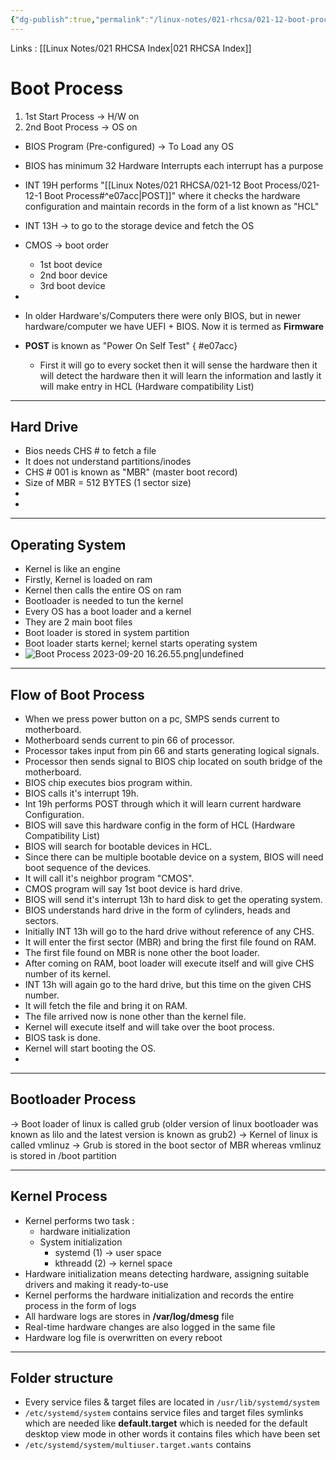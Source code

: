 ```yaml
---
{"dg-publish":true,"permalink":"/linux-notes/021-rhcsa/021-12-boot-process/021-12-1-boot-process/","noteIcon":"","created":"2023-10-07T13:47:51.664+05:30","updated":"2023-10-26T14:30:06.521+05:30"}
---
```


Links : [[Linux Notes/021 RHCSA Index\|021 RHCSA Index]]

# Boot Process

1. 1st Start Process &rarr; H/W on
2. 2nd Boot Process &rarr; OS on

- BIOS Program (Pre-configured) &rarr; To Load any OS
- BIOS has minimum 32 Hardware Interrupts each interrupt has a purpose
- INT 19H performs "[[Linux Notes/021 RHCSA/021-12 Boot Process/021-12-1 Boot Process#^e07acc\|POST]]" where it checks the hardware configuration and maintain records in the form of a list known as "HCL"
- INT 13H &rarr; to go to the storage device and fetch the OS
- CMOS &rarr; boot order
	- 1st boot device
	- 2nd boor device
	- 3rd boot device
- <style> .container {font-family: sans-serif; text-align: center;} .button-wrapper button {z-index: 1;height: 40px; width: 100px; margin: 10px;padding: 5px;} .excalidraw .App-menu_top .buttonList { display: flex;} .excalidraw-wrapper { height: 800px; margin: 50px; position: relative;} :root[dir="ltr"] .excalidraw .layer-ui__wrapper .zen-mode-transition.App-menu_bottom--transition-left {transform: none;} </style><script src="https://cdn.jsdelivr.net/npm/react@17/umd/react.production.min.js"></script><script src="https://cdn.jsdelivr.net/npm/react-dom@17/umd/react-dom.production.min.js"></script><script type="text/javascript" src="https://cdn.jsdelivr.net/npm/@excalidraw/excalidraw@0/dist/excalidraw.production.min.js"></script><div id="Boot_Process_2023-09-20_1551.41.excalidraw.md1"></div><script>(function(){const InitialData={"type":"excalidraw","version":2,"source":"https://github.com/zsviczian/obsidian-excalidraw-plugin/releases/tag/1.9.19","elements":[{"id":"KAgmA69gsJ1RdFeNov5BR","type":"rectangle","x":-255.875,"y":-259.4250183105469,"width":88,"height":48,"angle":0,"strokeColor":"#1e1e1e","backgroundColor":"transparent","fillStyle":"hachure","strokeWidth":1,"strokeStyle":"solid","roughness":1,"opacity":100,"groupIds":[],"frameId":null,"roundness":{"type":3},"seed":1116541359,"version":98,"versionNonce":2012152047,"isDeleted":false,"boundElements":[{"type":"text","id":"RLeVDOju"}],"updated":1695205377516,"link":null,"locked":false},{"id":"RLeVDOju","type":"text","x":-238.3049774169922,"y":-247.92501831054688,"width":52.859954833984375,"height":25,"angle":0,"strokeColor":"#1e1e1e","backgroundColor":"transparent","fillStyle":"hachure","strokeWidth":1,"strokeStyle":"solid","roughness":1,"opacity":100,"groupIds":[],"frameId":null,"roundness":null,"seed":83400897,"version":6,"versionNonce":53545345,"isDeleted":false,"boundElements":null,"updated":1695205377517,"link":null,"locked":false,"text":"SMPS","rawText":"SMPS","fontSize":20,"fontFamily":1,"textAlign":"center","verticalAlign":"middle","baseline":18,"containerId":"KAgmA69gsJ1RdFeNov5BR","originalText":"SMPS","lineHeight":1.25},{"id":"N-ihvfgX9YiX22sAVgMuZ","type":"rectangle","x":-228.67498779296875,"y":-130.2250213623047,"width":347.20013427734375,"height":249.60003662109375,"angle":0,"strokeColor":"#1e1e1e","backgroundColor":"transparent","fillStyle":"hachure","strokeWidth":1,"strokeStyle":"solid","roughness":1,"opacity":100,"groupIds":[],"frameId":null,"roundness":{"type":3},"seed":1362301135,"version":142,"versionNonce":955539375,"isDeleted":false,"boundElements":[],"updated":1695205656188,"link":null,"locked":false},{"id":"ngcA4cm0","type":"text","x":-117.875,"y":93.77497863769531,"width":136.0598907470703,"height":25,"angle":0,"strokeColor":"#1e1e1e","backgroundColor":"transparent","fillStyle":"hachure","strokeWidth":1,"strokeStyle":"solid","roughness":1,"opacity":100,"groupIds":[],"frameId":null,"roundness":null,"seed":2108689953,"version":26,"versionNonce":1714827617,"isDeleted":false,"boundElements":null,"updated":1695205377517,"link":null,"locked":false,"text":"Mother Board","rawText":"Mother Board","fontSize":20,"fontFamily":1,"textAlign":"left","verticalAlign":"top","baseline":18,"containerId":null,"originalText":"Mother Board","lineHeight":1.25},{"id":"proS7rJCGoMv5esrgq1FL","type":"rectangle","x":-88.07501220703125,"y":34.9749755859375,"width":42,"height":40,"angle":0,"strokeColor":"#1e1e1e","backgroundColor":"transparent","fillStyle":"hachure","strokeWidth":1,"strokeStyle":"solid","roughness":1,"opacity":100,"groupIds":[],"frameId":null,"roundness":{"type":3},"seed":1339729633,"version":45,"versionNonce":1686688047,"isDeleted":false,"boundElements":[{"type":"text","id":"myooDDIX"}],"updated":1695205377517,"link":null,"locked":false},{"id":"myooDDIX","type":"text","x":-81.34500122070312,"y":42.4749755859375,"width":28.53997802734375,"height":25,"angle":0,"strokeColor":"#1e1e1e","backgroundColor":"transparent","fillStyle":"hachure","strokeWidth":1,"strokeStyle":"solid","roughness":1,"opacity":100,"groupIds":[],"frameId":null,"roundness":null,"seed":241668481,"version":4,"versionNonce":571170113,"isDeleted":false,"boundElements":null,"updated":1695205377517,"link":null,"locked":false,"text":"MP","rawText":"MP","fontSize":20,"fontFamily":1,"textAlign":"center","verticalAlign":"middle","baseline":18,"containerId":"proS7rJCGoMv5esrgq1FL","originalText":"MP","lineHeight":1.25},{"id":"XLb22Scqpz0k4RRk5J8_Y","type":"rectangle","x":-116.6749267578125,"y":-101.42500305175781,"width":108.7999267578125,"height":24.800018310546875,"angle":0,"strokeColor":"#1e1e1e","backgroundColor":"transparent","fillStyle":"hachure","strokeWidth":0.5,"strokeStyle":"solid","roughness":1,"opacity":100,"groupIds":[],"frameId":null,"roundness":{"type":3},"seed":449915855,"version":38,"versionNonce":1236517121,"isDeleted":false,"boundElements":null,"updated":1695205381339,"link":null,"locked":false},{"id":"EWmkCCWROwdXdMI-bQ4zp","type":"freedraw","x":-94.2750244140625,"y":-101.42500305175781,"width":1.5999755859375,"height":23.199981689453125,"angle":0,"strokeColor":"#1e1e1e","backgroundColor":"transparent","fillStyle":"hachure","strokeWidth":0.5,"strokeStyle":"solid","roughness":1,"opacity":100,"groupIds":[],"frameId":null,"roundness":null,"seed":1249245409,"version":26,"versionNonce":86549679,"isDeleted":false,"boundElements":null,"updated":1695205388873,"link":null,"locked":false,"points":[[0,0],[0.800048828125,0],[0.800048828125,0.800018310546875],[0.800048828125,1.5999755859375],[0.800048828125,2.399993896484375],[0.800048828125,4],[0.800048828125,4.79998779296875],[0.800048828125,5.600006103515625],[0.800048828125,7.199981689453125],[0.800048828125,8],[0.800048828125,8.79998779296875],[0.800048828125,9.5999755859375],[0.800048828125,11.199981689453125],[0,12.800018310546875],[0,14.399993896484375],[0,15.20001220703125],[-0.7999267578125,16],[-0.7999267578125,17.600006103515625],[-0.7999267578125,18.399993896484375],[-0.7999267578125,19.199981689453125],[-0.7999267578125,20],[-0.7999267578125,21.5999755859375],[-0.7999267578125,22.4000244140625],[-0.7999267578125,23.199981689453125],[-0.7999267578125,23.199981689453125]],"pressures":[],"simulatePressure":true,"lastCommittedPoint":[-0.7999267578125,23.199981689453125]},{"id":"0cxiglQUoC41SfrLK3mvh","type":"freedraw","x":-66.2750244140625,"y":-99.82502746582031,"width":2.4000244140625,"height":20.800048828125,"angle":0,"strokeColor":"#1e1e1e","backgroundColor":"transparent","fillStyle":"hachure","strokeWidth":0.5,"strokeStyle":"solid","roughness":1,"opacity":100,"groupIds":[],"frameId":null,"roundness":null,"seed":152084897,"version":25,"versionNonce":581843407,"isDeleted":false,"boundElements":null,"updated":1695205393417,"link":null,"locked":false,"points":[[0,0],[0.800048828125,0],[0.800048828125,0.800018310546875],[0.800048828125,1.60003662109375],[0.800048828125,3.20001220703125],[0.800048828125,4.000030517578125],[0.800048828125,4.800018310546875],[0.800048828125,6.4000244140625],[0.800048828125,7.20001220703125],[0.800048828125,8.800048828125],[0.800048828125,10.4000244140625],[0.800048828125,11.200042724609375],[0.800048828125,12],[0.800048828125,13.60003662109375],[0.800048828125,14.4000244140625],[0.800048828125,15.20001220703125],[0.800048828125,16.000030517578125],[0.800048828125,16.800018310546875],[0.800048828125,17.600006103515625],[0.800048828125,18.4000244140625],[1.60009765625,19.20001220703125],[2.4000244140625,20],[2.4000244140625,20.800048828125],[2.4000244140625,20.800048828125]],"pressures":[],"simulatePressure":true,"lastCommittedPoint":[2.4000244140625,20.800048828125]},{"id":"1s9od40lqpnqXlTeXIVSZ","type":"freedraw","x":-39.875,"y":-99.02500915527344,"width":0.7999267578125,"height":19.199981689453125,"angle":0,"strokeColor":"#1e1e1e","backgroundColor":"transparent","fillStyle":"hachure","strokeWidth":0.5,"strokeStyle":"solid","roughness":1,"opacity":100,"groupIds":[],"frameId":null,"roundness":null,"seed":2015744641,"version":20,"versionNonce":1197562959,"isDeleted":false,"boundElements":null,"updated":1695205396337,"link":null,"locked":false,"points":[[0,0],[0,0.800018310546875],[0,1.600006103515625],[0,2.399993896484375],[0,4.79998779296875],[0,5.600006103515625],[0,6.399993896484375],[0,8.000030517578125],[0,8.79998779296875],[0,9.600006103515625],[0,11.199981689453125],[0,12],[-0.7999267578125,13.600006103515625],[-0.7999267578125,15.20001220703125],[-0.7999267578125,16],[-0.7999267578125,17.600006103515625],[-0.7999267578125,18.399993896484375],[-0.7999267578125,19.199981689453125],[-0.7999267578125,19.199981689453125]],"pressures":[],"simulatePressure":true,"lastCommittedPoint":[-0.7999267578125,19.199981689453125]},{"id":"0U2ybmhaB2C7_TYFYxPly","type":"rectangle","x":42.32501220703125,"y":-38.22499084472656,"width":54,"height":35,"angle":0,"strokeColor":"#1e1e1e","backgroundColor":"transparent","fillStyle":"hachure","strokeWidth":0.5,"strokeStyle":"solid","roughness":1,"opacity":100,"groupIds":[],"frameId":null,"roundness":{"type":3},"seed":1537697793,"version":37,"versionNonce":1436860303,"isDeleted":false,"boundElements":[{"type":"text","id":"rTySdWdi"},{"id":"O-JMPi3QOipFIso_w_PcI","type":"arrow"}],"updated":1695205521223,"link":null,"locked":false},{"id":"rTySdWdi","type":"text","x":47.625022888183594,"y":-33.22499084472656,"width":43.39997863769531,"height":25,"angle":0,"strokeColor":"#1e1e1e","backgroundColor":"transparent","fillStyle":"hachure","strokeWidth":0.5,"strokeStyle":"solid","roughness":1,"opacity":100,"groupIds":[],"frameId":null,"roundness":null,"seed":709965729,"version":4,"versionNonce":1590550383,"isDeleted":false,"boundElements":null,"updated":1695205415698,"link":null,"locked":false,"text":"ROM","rawText":"ROM","fontSize":20,"fontFamily":1,"textAlign":"center","verticalAlign":"middle","baseline":18,"containerId":"0U2ybmhaB2C7_TYFYxPly","originalText":"ROM","lineHeight":1.25},{"id":"ES83yhG8","type":"text","x":57.72509765625,"y":-150.2250213623047,"width":195.01988220214844,"height":50,"angle":0,"strokeColor":"#1e1e1e","backgroundColor":"transparent","fillStyle":"hachure","strokeWidth":0.5,"strokeStyle":"solid","roughness":1,"opacity":100,"groupIds":[],"frameId":null,"roundness":null,"seed":1936998511,"version":62,"versionNonce":40331855,"isDeleted":false,"boundElements":null,"updated":1695205449304,"link":null,"locked":false,"text":"CMOS / BIOS CHIP\nBIOS PROGRAM","rawText":"CMOS / BIOS CHIP\nBIOS PROGRAM","fontSize":20,"fontFamily":1,"textAlign":"left","verticalAlign":"top","baseline":43,"containerId":null,"originalText":"CMOS / BIOS CHIP\nBIOS PROGRAM","lineHeight":1.25},{"id":"sb3BQvJ9","type":"text","x":172.125,"y":21.774978637695312,"width":93.5799560546875,"height":25,"angle":5.770558247465189,"strokeColor":"#1e1e1e","backgroundColor":"transparent","fillStyle":"hachure","strokeWidth":0.5,"strokeStyle":"solid","roughness":1,"opacity":100,"groupIds":[],"frameId":null,"roundness":null,"seed":613497007,"version":22,"versionNonce":1737975759,"isDeleted":false,"boundElements":[{"id":"O-JMPi3QOipFIso_w_PcI","type":"arrow"}],"updated":1695205521223,"link":null,"locked":false,"text":"EE PROM","rawText":"EE PROM","fontSize":20,"fontFamily":1,"textAlign":"left","verticalAlign":"top","baseline":18,"containerId":null,"originalText":"EE PROM","lineHeight":1.25},{"id":"OsD5nBcf","type":"text","x":-206.6749267578125,"y":160.77491760253906,"width":59.85993957519531,"height":50,"angle":5.983338518052287,"strokeColor":"#1e1e1e","backgroundColor":"transparent","fillStyle":"hachure","strokeWidth":0.5,"strokeStyle":"solid","roughness":1,"opacity":100,"groupIds":[],"frameId":null,"roundness":null,"seed":585595553,"version":45,"versionNonce":1285026465,"isDeleted":false,"boundElements":null,"updated":1695205495958,"link":null,"locked":false,"text":"North\nBridge","rawText":"North\nBridge","fontSize":20,"fontFamily":1,"textAlign":"left","verticalAlign":"top","baseline":43,"containerId":null,"originalText":"North\nBridge","lineHeight":1.25},{"id":"4d66VP7i","type":"text","x":0.72509765625,"y":163.77491760253906,"width":59.85993957519531,"height":50,"angle":5.863905705693578,"strokeColor":"#1e1e1e","backgroundColor":"transparent","fillStyle":"hachure","strokeWidth":0.5,"strokeStyle":"solid","roughness":1,"opacity":100,"groupIds":[],"frameId":null,"roundness":null,"seed":1869895873,"version":51,"versionNonce":589758945,"isDeleted":false,"boundElements":null,"updated":1695205499169,"link":null,"locked":false,"text":"South\nBridge","rawText":"South\nBridge","fontSize":20,"fontFamily":1,"textAlign":"left","verticalAlign":"top","baseline":43,"containerId":null,"originalText":"South\nBridge","lineHeight":1.25},{"id":"7O5X7jGcJQHkNJrQOs-74","type":"line","x":-67.875,"y":120.97499084472656,"width":2.4000244140625,"height":118.4000244140625,"angle":0,"strokeColor":"#1e1e1e","backgroundColor":"transparent","fillStyle":"hachure","strokeWidth":0.5,"strokeStyle":"solid","roughness":1,"opacity":100,"groupIds":[],"frameId":null,"roundness":{"type":2},"seed":275168673,"version":67,"versionNonce":1981496079,"isDeleted":false,"boundElements":null,"updated":1695205511865,"link":null,"locked":false,"points":[[0,0],[2.4000244140625,118.4000244140625]],"lastCommittedPoint":null,"startBinding":null,"endBinding":null,"startArrowhead":null,"endArrowhead":null},{"id":"O-JMPi3QOipFIso_w_PcI","type":"arrow","x":112.125,"y":-4.6250152587890625,"width":70.4000244140625,"height":35.20001220703125,"angle":0,"strokeColor":"#1e1e1e","backgroundColor":"transparent","fillStyle":"hachure","strokeWidth":0.5,"strokeStyle":"solid","roughness":1,"opacity":100,"groupIds":[],"frameId":null,"roundness":{"type":2},"seed":537931073,"version":36,"versionNonce":1965290927,"isDeleted":false,"boundElements":null,"updated":1695205521223,"link":null,"locked":false,"points":[[0,0],[70.4000244140625,35.20001220703125]],"lastCommittedPoint":null,"startBinding":{"elementId":"0U2ybmhaB2C7_TYFYxPly","focus":-0.1709683325982863,"gap":15.79998779296875},"endBinding":{"elementId":"sb3BQvJ9","focus":-0.2833013229086005,"gap":8.572501550704047},"startArrowhead":null,"endArrowhead":"arrow"},{"id":"_f3jMgCVS0TEBCedl2JIK","type":"line","x":-166.2750244140625,"y":-227.0250244140625,"width":72.800048828125,"height":122.40000915527344,"angle":0,"strokeColor":"#1e1e1e","backgroundColor":"transparent","fillStyle":"hachure","strokeWidth":0.5,"strokeStyle":"solid","roughness":1,"opacity":100,"groupIds":[],"frameId":null,"roundness":{"type":2},"seed":1414022273,"version":146,"versionNonce":1698536033,"isDeleted":false,"boundElements":null,"updated":1695205548403,"link":null,"locked":false,"points":[[0,0],[30.4000244140625,20],[72.800048828125,122.40000915527344]],"lastCommittedPoint":null,"startBinding":null,"endBinding":null,"startArrowhead":null,"endArrowhead":null},{"id":"VbNdB-7XhzA1BfaCnHLma","type":"line","x":-166.2750244140625,"y":-249.42501831054688,"width":97.60009765625,"height":141.6000213623047,"angle":0,"strokeColor":"#1e1e1e","backgroundColor":"transparent","fillStyle":"hachure","strokeWidth":0.5,"strokeStyle":"solid","roughness":1,"opacity":100,"groupIds":[],"frameId":null,"roundness":{"type":2},"seed":1250400847,"version":111,"versionNonce":238362639,"isDeleted":false,"boundElements":null,"updated":1695205562649,"link":null,"locked":false,"points":[[0,0],[49.60009765625,22.399993896484375],[97.60009765625,141.6000213623047]],"lastCommittedPoint":null,"startBinding":null,"endBinding":null,"startArrowhead":null,"endArrowhead":null},{"id":"XrPYMrtw","type":"text","x":-235.875,"y":-312.62501525878906,"width":77.87992858886719,"height":50,"angle":5.925228642910318,"strokeColor":"#1e1e1e","backgroundColor":"transparent","fillStyle":"hachure","strokeWidth":0.5,"strokeStyle":"solid","roughness":1,"opacity":100,"groupIds":[],"frameId":null,"roundness":null,"seed":69142561,"version":53,"versionNonce":1337224559,"isDeleted":false,"boundElements":null,"updated":1695205587582,"link":null,"locked":false,"text":"Power\n  Supply","rawText":"Power\n  Supply","fontSize":20,"fontFamily":1,"textAlign":"left","verticalAlign":"top","baseline":43,"containerId":null,"originalText":"Power\n  Supply","lineHeight":1.25},{"id":"2vn2B0dO","type":"text","x":-140.6749267578125,"y":-271.0250244140625,"width":5.4199981689453125,"height":25,"angle":0,"strokeColor":"#1e1e1e","backgroundColor":"transparent","fillStyle":"hachure","strokeWidth":0.5,"strokeStyle":"solid","roughness":1,"opacity":100,"groupIds":[],"frameId":null,"roundness":null,"seed":2135658447,"version":17,"versionNonce":1530739535,"isDeleted":false,"boundElements":null,"updated":1695205699399,"link":null,"locked":false,"text":"1","rawText":"1","fontSize":20,"fontFamily":1,"textAlign":"left","verticalAlign":"top","baseline":18,"containerId":null,"originalText":"1","lineHeight":1.25},{"id":"WlSF8EUD","type":"text","x":-137.27490234375,"y":84.37501525878906,"width":14.239990234375,"height":25,"angle":0,"strokeColor":"#1e1e1e","backgroundColor":"transparent","fillStyle":"hachure","strokeWidth":0.5,"strokeStyle":"solid","roughness":1,"opacity":100,"groupIds":[],"frameId":null,"roundness":null,"seed":1403224097,"version":23,"versionNonce":841299681,"isDeleted":false,"boundElements":null,"updated":1695205686893,"link":null,"locked":false,"text":"2","rawText":"2","fontSize":20,"fontFamily":1,"textAlign":"left","verticalAlign":"top","baseline":18,"containerId":null,"originalText":"2","lineHeight":1.25},{"id":"lRVPTgK6","type":"text","x":30.324951171875,"y":231.3749542236328,"width":12.79998779296875,"height":25,"angle":0,"strokeColor":"#1e1e1e","backgroundColor":"transparent","fillStyle":"hachure","strokeWidth":0.5,"strokeStyle":"solid","roughness":1,"opacity":100,"groupIds":[],"frameId":null,"roundness":null,"seed":375777185,"version":17,"versionNonce":637614415,"isDeleted":false,"boundElements":null,"updated":1695205696068,"link":null,"locked":false,"text":"4","rawText":"4","fontSize":20,"fontFamily":1,"textAlign":"left","verticalAlign":"top","baseline":18,"containerId":null,"originalText":"4","lineHeight":1.25},{"id":"CfjB4x9j","type":"text","x":-45.875,"y":20.974990844726562,"width":13.6199951171875,"height":25,"angle":0,"strokeColor":"#1e1e1e","backgroundColor":"transparent","fillStyle":"hachure","strokeWidth":0.5,"strokeStyle":"solid","roughness":1,"opacity":100,"groupIds":[],"frameId":null,"roundness":null,"seed":563980815,"version":14,"versionNonce":1870739279,"isDeleted":false,"boundElements":null,"updated":1695205692869,"link":null,"locked":false,"text":"3","rawText":"3","fontSize":20,"fontFamily":1,"textAlign":"left","verticalAlign":"top","baseline":18,"containerId":null,"originalText":"3","lineHeight":1.25},{"id":"tbQ1vKFX","type":"text","x":161.52490234375,"y":-48.82502746582031,"width":12.3599853515625,"height":25,"angle":0,"strokeColor":"#1e1e1e","backgroundColor":"transparent","fillStyle":"hachure","strokeWidth":0.5,"strokeStyle":"solid","roughness":1,"opacity":100,"groupIds":[],"frameId":null,"roundness":null,"seed":194816655,"version":10,"versionNonce":404970095,"isDeleted":false,"boundElements":null,"updated":1695205702896,"link":null,"locked":false,"text":"5","rawText":"5","fontSize":20,"fontFamily":1,"textAlign":"left","verticalAlign":"top","baseline":18,"containerId":null,"originalText":"5","lineHeight":1.25},{"id":"bu74ixwA","type":"text","x":-60.074920654296875,"y":-17.925003051757812,"width":10,"height":25,"angle":0,"strokeColor":"#1e1e1e","backgroundColor":"transparent","fillStyle":"hachure","strokeWidth":0.5,"strokeStyle":"solid","roughness":1,"opacity":100,"groupIds":[],"frameId":null,"roundness":null,"seed":1190694689,"version":2,"versionNonce":1774883279,"isDeleted":true,"boundElements":null,"updated":1695205656194,"link":null,"locked":false,"text":"","rawText":"","fontSize":20,"fontFamily":1,"textAlign":"center","verticalAlign":"middle","baseline":18,"containerId":"N-ihvfgX9YiX22sAVgMuZ","originalText":"","lineHeight":1.25},{"id":"CJdQ8kObCiFFBuwH2o3Ja","type":"freedraw","x":-82.2750244140625,"y":-103.02497863769531,"width":0.800048828125,"height":19.199981689453125,"angle":0,"strokeColor":"#1e1e1e","backgroundColor":"transparent","fillStyle":"hachure","strokeWidth":1,"strokeStyle":"solid","roughness":1,"opacity":100,"groupIds":[],"frameId":null,"roundness":null,"seed":1447645263,"version":22,"versionNonce":638586145,"isDeleted":true,"boundElements":null,"updated":1695205377517,"link":null,"locked":false,"points":[[0,0],[0,1.5999755859375],[0,2.399993896484375],[0,4.79998779296875],[0,5.5999755859375],[0,6.39996337890625],[0,7.199981689453125],[0,7.999969482421875],[0,8.799957275390625],[0,9.5999755859375],[0,10.39996337890625],[0,12],[0,12.799957275390625],[0,13.5999755859375],[0,15.199951171875],[0.800048828125,15.999969482421875],[0.800048828125,16.79998779296875],[0.800048828125,17.5999755859375],[0.800048828125,19.199981689453125],[0.800048828125,19.199981689453125]],"pressures":[],"simulatePressure":true,"lastCommittedPoint":[0.800048828125,19.199981689453125]},{"id":"hQXXcebD","type":"text","x":76.125,"y":-142.2250213623047,"width":10,"height":25,"angle":0,"strokeColor":"#1e1e1e","backgroundColor":"transparent","fillStyle":"hachure","strokeWidth":0.5,"strokeStyle":"solid","roughness":1,"opacity":100,"groupIds":[],"frameId":null,"roundness":null,"seed":2144808943,"version":2,"versionNonce":888951393,"isDeleted":true,"boundElements":null,"updated":1695205424736,"link":null,"locked":false,"text":"","rawText":"","fontSize":20,"fontFamily":1,"textAlign":"left","verticalAlign":"top","baseline":18,"containerId":null,"originalText":"","lineHeight":1.25}],"appState":{"theme":"dark","viewBackgroundColor":"#ffffff","currentItemStrokeColor":"#1e1e1e","currentItemBackgroundColor":"transparent","currentItemFillStyle":"hachure","currentItemStrokeWidth":0.5,"currentItemStrokeStyle":"solid","currentItemRoughness":1,"currentItemOpacity":100,"currentItemFontFamily":1,"currentItemFontSize":20,"currentItemTextAlign":"left","currentItemStartArrowhead":null,"currentItemEndArrowhead":"arrow","scrollX":311.125,"scrollY":364.1750183105469,"zoom":{"value":1},"currentItemRoundness":"round","gridSize":null,"gridColor":{"Bold":"#C9C9C9FF","Regular":"#EDEDEDFF"},"currentStrokeOptions":null,"previousGridSize":null,"frameRendering":{"enabled":true,"clip":true,"name":true,"outline":true}},"files":{}};InitialData.scrollToContent=true;App=()=>{const e=React.useRef(null),t=React.useRef(null),[n,i]=React.useState({width:void 0,height:void 0});return React.useEffect(()=>{i({width:t.current.getBoundingClientRect().width,height:t.current.getBoundingClientRect().height});const e=()=>{i({width:t.current.getBoundingClientRect().width,height:t.current.getBoundingClientRect().height})};return window.addEventListener("resize",e),()=>window.removeEventListener("resize",e)},[t]),React.createElement(React.Fragment,null,React.createElement("div",{className:"excalidraw-wrapper",ref:t},React.createElement(ExcalidrawLib.Excalidraw,{ref:e,width:n.width,height:n.height,initialData:InitialData,viewModeEnabled:!0,zenModeEnabled:!0,gridModeEnabled:!1})))},excalidrawWrapper=document.getElementById("Boot_Process_2023-09-20_1551.41.excalidraw.md1");ReactDOM.render(React.createElement(App),excalidrawWrapper);})();</script>
- In older Hardware's/Computers there were only BIOS, but in newer hardware/computer we have UEFI + BIOS. Now it is termed as **Firmware**
- **POST** is known as "Power On Self Test"
{ #e07acc}

	- First it will go to every socket then it will sense the hardware then it will detect the hardware then it will learn the information and lastly it will make entry in HCL (Hardware compatibility List)

---
## Hard Drive

- Bios needs CHS # to fetch a file
- It does not understand partitions/inodes
- CHS # 001 is known as "MBR" (master boot record)
- Size of MBR = 512 BYTES (1 sector size)
- <div id="Boot_Process_2023-09-20_1610.17.excalidraw.md2"></div><script>(function(){const InitialData={"type":"excalidraw","version":2,"source":"https://github.com/zsviczian/obsidian-excalidraw-plugin/releases/tag/1.9.19","elements":[{"id":"tDNepQY4ZoMzsTYN8izrO","type":"rectangle","x":-257.61614990234375,"y":-177.80140865550322,"width":304.79998779296875,"height":277.6000061035156,"angle":0,"strokeColor":"#1e1e1e","backgroundColor":"transparent","fillStyle":"hachure","strokeWidth":1,"strokeStyle":"solid","roughness":1,"opacity":100,"groupIds":[],"frameId":null,"roundness":{"type":3},"seed":1092037359,"version":280,"versionNonce":2045449007,"isDeleted":false,"boundElements":null,"updated":1695207162828,"link":null,"locked":false},{"id":"yX5EQX4Pj6hHpUtAEOkXk","type":"ellipse","x":-193.05131979549634,"y":-149.9897057028378,"width":165.5999755859375,"height":127.20001220703125,"angle":0,"strokeColor":"#1e1e1e","backgroundColor":"transparent","fillStyle":"hachure","strokeWidth":1,"strokeStyle":"solid","roughness":1,"opacity":100,"groupIds":[],"frameId":null,"roundness":{"type":2},"seed":394995457,"version":175,"versionNonce":1675822337,"isDeleted":false,"boundElements":null,"updated":1695207157914,"link":null,"locked":false},{"id":"URmQQ6Yv6QhrRBVen51c3","type":"ellipse","x":-147.8748779296875,"y":-108.62498474121094,"width":65.5999755859375,"height":43.999969482421875,"angle":0,"strokeColor":"#1e1e1e","backgroundColor":"transparent","fillStyle":"hachure","strokeWidth":1,"strokeStyle":"solid","roughness":1,"opacity":100,"groupIds":[],"frameId":null,"roundness":{"type":2},"seed":1328294913,"version":123,"versionNonce":547291503,"isDeleted":false,"boundElements":null,"updated":1695206859298,"link":null,"locked":false},{"id":"dMgH90uln4SJU_fp1GP8S","type":"line","x":-141.4749755859375,"y":-31.025009155273438,"width":20.800048828125,"height":36,"angle":0,"strokeColor":"#1e1e1e","backgroundColor":"transparent","fillStyle":"hachure","strokeWidth":0.5,"strokeStyle":"solid","roughness":1,"opacity":100,"groupIds":[],"frameId":null,"roundness":{"type":2},"seed":467154305,"version":28,"versionNonce":2111787265,"isDeleted":false,"boundElements":null,"updated":1695206859298,"link":null,"locked":false,"points":[[0,0],[-20.800048828125,36]],"lastCommittedPoint":null,"startBinding":null,"endBinding":null,"startArrowhead":null,"endArrowhead":null},{"id":"YSzkvGD30igsman9iAfSz","type":"line","x":-161.4749755859375,"y":3.3749847412109375,"width":6.4000244140625,"height":25.600006103515625,"angle":0,"strokeColor":"#1e1e1e","backgroundColor":"transparent","fillStyle":"hachure","strokeWidth":0.5,"strokeStyle":"solid","roughness":1,"opacity":100,"groupIds":[],"frameId":null,"roundness":{"type":2},"seed":818927393,"version":27,"versionNonce":1329265551,"isDeleted":false,"boundElements":null,"updated":1695206859298,"link":null,"locked":false,"points":[[0,0],[6.4000244140625,25.600006103515625]],"lastCommittedPoint":null,"startBinding":null,"endBinding":null,"startArrowhead":null,"endArrowhead":null},{"id":"HCHvOZ5wgUEzZsasOgmCM","type":"line","x":-142.2750244140625,"y":-29.425003051757812,"width":22.4000244140625,"height":0.800018310546875,"angle":0,"strokeColor":"#1e1e1e","backgroundColor":"transparent","fillStyle":"hachure","strokeWidth":0.5,"strokeStyle":"solid","roughness":1,"opacity":100,"groupIds":[],"frameId":null,"roundness":{"type":2},"seed":125362401,"version":19,"versionNonce":313493729,"isDeleted":false,"boundElements":null,"updated":1695206859298,"link":null,"locked":false,"points":[[0,0],[22.4000244140625,-0.800018310546875]],"lastCommittedPoint":null,"startBinding":null,"endBinding":null,"startArrowhead":null,"endArrowhead":null},{"id":"rHMiwrpqW2JMMHaoAtR0F","type":"line","x":-120.6749267578125,"y":-30.225021362304688,"width":33.60009765625,"height":59.20001220703125,"angle":0,"strokeColor":"#1e1e1e","backgroundColor":"transparent","fillStyle":"hachure","strokeWidth":0.5,"strokeStyle":"solid","roughness":1,"opacity":100,"groupIds":[],"frameId":null,"roundness":{"type":2},"seed":1776118689,"version":45,"versionNonce":1486008751,"isDeleted":false,"boundElements":null,"updated":1695206859298,"link":null,"locked":false,"points":[[0,0],[-33.60009765625,59.20001220703125]],"lastCommittedPoint":null,"startBinding":null,"endBinding":null,"startArrowhead":null,"endArrowhead":null},{"id":"Qk8_KkWwEWCjFSu3NCt8v","type":"freedraw","x":-173.4749755859375,"y":35.37498474121094,"width":33.5999755859375,"height":28.79998779296875,"angle":0,"strokeColor":"#1e1e1e","backgroundColor":"transparent","fillStyle":"hachure","strokeWidth":0.5,"strokeStyle":"solid","roughness":1,"opacity":100,"groupIds":[],"frameId":null,"roundness":null,"seed":881550319,"version":48,"versionNonce":893729807,"isDeleted":false,"boundElements":null,"updated":1695206859298,"link":null,"locked":false,"points":[[0,0],[0,0.79998779296875],[0,2.399993896484375],[0,3.20001220703125],[0,5.600006103515625],[-0.800048828125,6.399993896484375],[-0.800048828125,9.600006103515625],[-0.800048828125,10.399993896484375],[-1.5999755859375,12.79998779296875],[-1.5999755859375,15.20001220703125],[-1.5999755859375,16.79998779296875],[-1.5999755859375,18.399993896484375],[-2.4000244140625,19.20001220703125],[-2.4000244140625,20],[-2.4000244140625,20.79998779296875],[-2.4000244140625,21.600006103515625],[-4,23.20001220703125],[-4,24],[-4,25.600006103515625],[-4,27.20001220703125],[-4,28],[-4,28.79998779296875],[-3.199951171875,28.79998779296875],[0,28.79998779296875],[2.4000244140625,28],[4,28],[6.4000244140625,27.20001220703125],[8,26.399993896484375],[9.5999755859375,25.600006103515625],[10.4000244140625,25.600006103515625],[12.800048828125,24.79998779296875],[12.800048828125,24],[14.4000244140625,23.20001220703125],[16.800048828125,23.20001220703125],[18.4000244140625,22.399993896484375],[22.4000244140625,20.79998779296875],[22.4000244140625,20],[24.800048828125,19.20001220703125],[25.5999755859375,18.399993896484375],[27.199951171875,17.600006103515625],[29.5999755859375,16.79998779296875],[29.5999755859375,16],[29.5999755859375,16]],"pressures":[],"simulatePressure":true,"lastCommittedPoint":[29.5999755859375,16]},{"id":"z01Z1kp6T6M3SkMMZHBBE","type":"freedraw","x":-174.2750244140625,"y":36.97499084472656,"width":49.5999755859375,"height":38.4000244140625,"angle":0,"strokeColor":"#1e1e1e","backgroundColor":"transparent","fillStyle":"hachure","strokeWidth":0.5,"strokeStyle":"solid","roughness":1,"opacity":100,"groupIds":[],"frameId":null,"roundness":null,"seed":79213473,"version":93,"versionNonce":1954603567,"isDeleted":false,"boundElements":null,"updated":1695206859298,"link":null,"locked":false,"points":[[0,0],[-3.199951171875,0.79998779296875],[-4.7999267578125,1.600006103515625],[-6.39990234375,1.600006103515625],[-8,3.199981689453125],[-9.5999755859375,4.79998779296875],[-9.5999755859375,5.600006103515625],[-11.199951171875,6.399993896484375],[-12,7.199981689453125],[-13.5999755859375,8.79998779296875],[-14.39990234375,9.600006103515625],[-15.199951171875,11.199981689453125],[-16,12],[-16,12.79998779296875],[-16.7999267578125,14.399993896484375],[-17.5999755859375,16.79998779296875],[-17.5999755859375,18.399993896484375],[-17.5999755859375,19.199981689453125],[-17.5999755859375,20],[-17.5999755859375,20.79998779296875],[-17.5999755859375,21.600006103515625],[-17.5999755859375,24],[-17.5999755859375,24.79998779296875],[-17.5999755859375,27.199981689453125],[-17.5999755859375,28.79998779296875],[-17.5999755859375,29.600006103515625],[-17.5999755859375,30.399993896484375],[-16.7999267578125,31.199981689453125],[-16,32],[-14.39990234375,33.5999755859375],[-14.39990234375,34.4000244140625],[-13.5999755859375,35.20001220703125],[-12.7999267578125,36],[-12,36.79998779296875],[-10.39990234375,36.79998779296875],[-8,36.79998779296875],[-7.199951171875,38.4000244140625],[-6.39990234375,38.4000244140625],[-4.7999267578125,38.4000244140625],[-4,38.4000244140625],[-3.199951171875,38.4000244140625],[-2.39990234375,38.4000244140625],[-1.5999755859375,38.4000244140625],[-0.7999267578125,38.4000244140625],[0,38.4000244140625],[0.800048828125,38.4000244140625],[2.4000244140625,38.4000244140625],[3.2000732421875,38.4000244140625],[4,38.4000244140625],[5.60009765625,38.4000244140625],[6.4000244140625,37.5999755859375],[7.2000732421875,37.5999755859375],[9.60009765625,37.5999755859375],[10.4000244140625,37.5999755859375],[12.800048828125,36],[13.60009765625,36],[14.4000244140625,35.20001220703125],[15.2000732421875,34.4000244140625],[16.800048828125,34.4000244140625],[17.60009765625,34.4000244140625],[18.4000244140625,33.5999755859375],[20,32],[20.800048828125,32],[21.60009765625,31.199981689453125],[22.4000244140625,31.199981689453125],[24,30.399993896484375],[24.800048828125,29.600006103515625],[26.4000244140625,28],[27.2000732421875,28],[28,27.199981689453125],[28.800048828125,26.399993896484375],[28.800048828125,25.600006103515625],[29.60009765625,24],[30.4000244140625,22.399993896484375],[30.4000244140625,21.600006103515625],[30.4000244140625,20.79998779296875],[30.4000244140625,20],[31.2000732421875,19.199981689453125],[32,18.399993896484375],[32,17.600006103515625],[32,16.79998779296875],[32,16],[32,15.199981689453125],[32,14.399993896484375],[32,13.600006103515625],[32,12.79998779296875],[32,11.199981689453125],[32,10.399993896484375],[32,10.399993896484375]],"pressures":[],"simulatePressure":true,"lastCommittedPoint":[32,10.399993896484375]},{"id":"TWcI2YeyeVORON-KxEPHy","type":"ellipse","x":98.5250244140625,"y":-173.42503356933594,"width":316.800048828125,"height":260.0000305175781,"angle":0,"strokeColor":"#1e1e1e","backgroundColor":"transparent","fillStyle":"hachure","strokeWidth":0.5,"strokeStyle":"solid","roughness":1,"opacity":100,"groupIds":[],"frameId":null,"roundness":{"type":2},"seed":1159849057,"version":195,"versionNonce":974707777,"isDeleted":false,"boundElements":null,"updated":1695206859298,"link":null,"locked":false},{"id":"Ld-2WoSBb62B49iTxSrVk","type":"ellipse","x":131.3250732421875,"y":-147.0249786376953,"width":260.0001220703125,"height":208.80001831054685,"angle":0,"strokeColor":"#1e1e1e","backgroundColor":"transparent","fillStyle":"hachure","strokeWidth":0.5,"strokeStyle":"solid","roughness":1,"opacity":100,"groupIds":[],"frameId":null,"roundness":{"type":2},"seed":776180705,"version":150,"versionNonce":899859535,"isDeleted":false,"boundElements":null,"updated":1695206859298,"link":null,"locked":false},{"id":"-ZTT-rmHJNNCPI387MXh2","type":"ellipse","x":162.52490234375,"y":-127.82499694824219,"width":198.400146484375,"height":178.39999389648438,"angle":0,"strokeColor":"#1e1e1e","backgroundColor":"transparent","fillStyle":"hachure","strokeWidth":0.5,"strokeStyle":"solid","roughness":1,"opacity":100,"groupIds":[],"frameId":null,"roundness":{"type":2},"seed":1896649615,"version":80,"versionNonce":2115349537,"isDeleted":false,"boundElements":null,"updated":1695206859298,"link":null,"locked":false},{"id":"Df1Ac5r2wzeX0m73lZnov","type":"ellipse","x":184.125,"y":-107.02500915527344,"width":152.80004882812503,"height":135.19998168945312,"angle":0,"strokeColor":"#1e1e1e","backgroundColor":"transparent","fillStyle":"hachure","strokeWidth":0.5,"strokeStyle":"solid","roughness":1,"opacity":100,"groupIds":[],"frameId":null,"roundness":{"type":2},"seed":1105430241,"version":75,"versionNonce":1485005423,"isDeleted":false,"boundElements":null,"updated":1695206859298,"link":null,"locked":false},{"id":"IIKOr2jJZOqO32nqnOJIN","type":"ellipse","x":204.125244140625,"y":-93.42500305175781,"width":116.00012207031254,"height":101.60000610351562,"angle":0,"strokeColor":"#1e1e1e","backgroundColor":"transparent","fillStyle":"hachure","strokeWidth":0.5,"strokeStyle":"solid","roughness":1,"opacity":100,"groupIds":[],"frameId":null,"roundness":{"type":2},"seed":1568352015,"version":71,"versionNonce":1840087041,"isDeleted":false,"boundElements":null,"updated":1695206859298,"link":null,"locked":false},{"id":"S4xDWUd6NBlp0brUXTGHR","type":"ellipse","x":220.1248779296875,"y":-81.42497253417969,"width":84.79980468749999,"height":75.19998168945312,"angle":0,"strokeColor":"#1e1e1e","backgroundColor":"transparent","fillStyle":"hachure","strokeWidth":0.5,"strokeStyle":"solid","roughness":1,"opacity":100,"groupIds":[],"frameId":null,"roundness":{"type":2},"seed":1607750785,"version":92,"versionNonce":770391183,"isDeleted":false,"boundElements":null,"updated":1695206859298,"link":null,"locked":false},{"id":"7LhKgZtorOjyZZUZuU1Fv","type":"ellipse","x":248.925048828125,"y":-59.02497863769531,"width":26.4000244140625,"height":31.199981689453125,"angle":0,"strokeColor":"#1e1e1e","backgroundColor":"transparent","fillStyle":"hachure","strokeWidth":0.5,"strokeStyle":"solid","roughness":1,"opacity":100,"groupIds":[],"frameId":null,"roundness":{"type":2},"seed":1856922575,"version":30,"versionNonce":1725945825,"isDeleted":false,"boundElements":null,"updated":1695206859298,"link":null,"locked":false},{"id":"iTmsAh1v","type":"text","x":-197.4749755859375,"y":165.9750213623047,"width":438.47967529296875,"height":125,"angle":0,"strokeColor":"#1e1e1e","backgroundColor":"transparent","fillStyle":"hachure","strokeWidth":0.5,"strokeStyle":"solid","roughness":1,"opacity":100,"groupIds":[],"frameId":null,"roundness":null,"seed":126026977,"version":251,"versionNonce":1502794415,"isDeleted":false,"boundElements":null,"updated":1695206859298,"link":null,"locked":false,"text":"BIOS understands hard drive in the form of\nCYLINDERS, HEADS and SECTORS\n\n1 SECTOR = 512 BYTES\n1 CYCLINDER = 16065 SECTORS","rawText":"BIOS understands hard drive in the form of\nCYLINDERS, HEADS and SECTORS\n\n1 SECTOR = 512 BYTES\n1 CYCLINDER = 16065 SECTORS","fontSize":20,"fontFamily":1,"textAlign":"left","verticalAlign":"top","baseline":118,"containerId":null,"originalText":"BIOS understands hard drive in the form of\nCYLINDERS, HEADS and SECTORS\n\n1 SECTOR = 512 BYTES\n1 CYCLINDER = 16065 SECTORS","lineHeight":1.25},{"id":"ZRY4ZcOQ6HhwWSj8VeEca","type":"rectangle","x":-219.07513427734375,"y":143.37498474121094,"width":507.20013427734375,"height":183.19998168945312,"angle":0,"strokeColor":"#1e1e1e","backgroundColor":"transparent","fillStyle":"hachure","strokeWidth":0.5,"strokeStyle":"solid","roughness":1,"opacity":100,"groupIds":[],"frameId":null,"roundness":{"type":3},"seed":2000133423,"version":153,"versionNonce":1539060673,"isDeleted":false,"boundElements":null,"updated":1695206859299,"link":null,"locked":false},{"id":"Zs_F_WUcoVyWaNi-KO6X7","type":"rectangle","x":-55.733807732077196,"y":387.16320172478174,"width":657.5998822380514,"height":169.50587014591,"angle":0,"strokeColor":"#1e1e1e","backgroundColor":"transparent","fillStyle":"hachure","strokeWidth":0.5,"strokeStyle":"solid","roughness":1,"opacity":100,"groupIds":[],"frameId":null,"roundness":{"type":3},"seed":760020239,"version":218,"versionNonce":1263561455,"isDeleted":false,"boundElements":null,"updated":1695206981790,"link":null,"locked":false},{"id":"pPv62oIs","type":"text","x":-9.67498779296875,"y":434.17494201660156,"width":152.33990478515625,"height":50,"angle":0,"strokeColor":"#1e1e1e","backgroundColor":"transparent","fillStyle":"hachure","strokeWidth":0.5,"strokeStyle":"solid","roughness":1,"opacity":100,"groupIds":[],"frameId":null,"roundness":null,"seed":323780705,"version":56,"versionNonce":1104452367,"isDeleted":false,"boundElements":null,"updated":1695206920695,"link":null,"locked":false,"text":"446 BYTES\nBOOT SECTOR","rawText":"446 BYTES\nBOOT SECTOR","fontSize":20,"fontFamily":1,"textAlign":"left","verticalAlign":"top","baseline":43,"containerId":null,"originalText":"446 BYTES\nBOOT SECTOR","lineHeight":1.25},{"id":"xUKeFnqi","type":"text","x":200.31297032973345,"y":434.15146861356845,"width":200.4598846435547,"height":50,"angle":0,"strokeColor":"#1e1e1e","backgroundColor":"transparent","fillStyle":"hachure","strokeWidth":0.5,"strokeStyle":"solid","roughness":1,"opacity":100,"groupIds":[],"frameId":null,"roundness":null,"seed":967961953,"version":82,"versionNonce":1418273327,"isDeleted":false,"boundElements":null,"updated":1695206990384,"link":null,"locked":false,"text":"64 BYTES\nPARTITION TABLE","rawText":"64 BYTES\nPARTITION TABLE","fontSize":20,"fontFamily":1,"textAlign":"left","verticalAlign":"top","baseline":43,"containerId":null,"originalText":"64 BYTES\nPARTITION TABLE","lineHeight":1.25},{"id":"IVWXSAry","type":"text","x":454.0778557272519,"y":422.9396784165326,"width":135.9799346923828,"height":50,"angle":5.927759863387961,"strokeColor":"#1e1e1e","backgroundColor":"transparent","fillStyle":"hachure","strokeWidth":0.5,"strokeStyle":"solid","roughness":1,"opacity":100,"groupIds":[],"frameId":null,"roundness":null,"seed":1235023343,"version":126,"versionNonce":731496001,"isDeleted":false,"boundElements":null,"updated":1695206987041,"link":null,"locked":false,"text":"2 BYTES\nMAGICAL NO.","rawText":"2 BYTES\nMAGICAL NO.","fontSize":20,"fontFamily":1,"textAlign":"left","verticalAlign":"top","baseline":43,"containerId":null,"originalText":"2 BYTES\nMAGICAL NO.","lineHeight":1.25},{"id":"eB8IOk6E_Mn_OPcRcOGEC","type":"line","x":157.18206069048716,"y":387.3352966308594,"width":2.8234145220587834,"height":167.5294045840992,"angle":0,"strokeColor":"#1e1e1e","backgroundColor":"transparent","fillStyle":"hachure","strokeWidth":0.5,"strokeStyle":"solid","roughness":1,"opacity":100,"groupIds":[],"frameId":null,"roundness":{"type":2},"seed":1029259265,"version":66,"versionNonce":16352399,"isDeleted":false,"boundElements":null,"updated":1695207010971,"link":null,"locked":false,"points":[[0,0],[2.8234145220587834,167.5294045840992]],"lastCommittedPoint":null,"startBinding":null,"endBinding":null,"startArrowhead":null,"endArrowhead":null},{"id":"u1AP0RqP-F7sP4dxBYM2D","type":"line","x":416.9466804055607,"y":389.2176567526424,"width":4.706025965073536,"height":165.64704446231616,"angle":0,"strokeColor":"#1e1e1e","backgroundColor":"transparent","fillStyle":"hachure","strokeWidth":0.5,"strokeStyle":"solid","roughness":1,"opacity":100,"groupIds":[],"frameId":null,"roundness":{"type":2},"seed":1134041775,"version":75,"versionNonce":1022382753,"isDeleted":false,"boundElements":null,"updated":1695207018000,"link":null,"locked":false,"points":[[0,0],[4.706025965073536,165.64704446231616]],"lastCommittedPoint":null,"startBinding":null,"endBinding":null,"startArrowhead":null,"endArrowhead":null},{"id":"8WrQbP4Z","type":"text","x":264.7112139533548,"y":360.0412005256204,"width":43.41998291015625,"height":25,"angle":0,"strokeColor":"#1e1e1e","backgroundColor":"transparent","fillStyle":"hachure","strokeWidth":0.5,"strokeStyle":"solid","roughness":1,"opacity":100,"groupIds":[],"frameId":null,"roundness":null,"seed":1741255727,"version":25,"versionNonce":1818837679,"isDeleted":false,"boundElements":null,"updated":1695207097538,"link":null,"locked":false,"text":"MBR","rawText":"MBR","fontSize":20,"fontFamily":1,"textAlign":"left","verticalAlign":"top","baseline":18,"containerId":null,"originalText":"MBR","lineHeight":1.25},{"id":"0sHjvcrzXMP4g41aU2da8","type":"line","x":-55.52387910730701,"y":536.041171803194,"width":0.941162109375,"height":77.17644186580878,"angle":0,"strokeColor":"#1e1e1e","backgroundColor":"transparent","fillStyle":"hachure","strokeWidth":0.5,"strokeStyle":"solid","roughness":1,"opacity":100,"groupIds":[],"frameId":null,"roundness":{"type":2},"seed":2002843599,"version":51,"versionNonce":965791361,"isDeleted":false,"boundElements":null,"updated":1695207049848,"link":null,"locked":false,"points":[[0,0],[0.941162109375,77.17644186580878]],"lastCommittedPoint":null,"startBinding":null,"endBinding":null,"startArrowhead":null,"endArrowhead":null},{"id":"gXdFKkVAdofa4PCs_3HHz","type":"line","x":601.4173260857078,"y":540.7470541561352,"width":0.9412339154412166,"height":80,"angle":0,"strokeColor":"#1e1e1e","backgroundColor":"transparent","fillStyle":"hachure","strokeWidth":0.5,"strokeStyle":"solid","roughness":1,"opacity":100,"groupIds":[],"frameId":null,"roundness":{"type":2},"seed":643126881,"version":31,"versionNonce":767134337,"isDeleted":false,"boundElements":null,"updated":1695207061326,"link":null,"locked":false,"points":[[0,0],[0.9412339154412166,80]],"lastCommittedPoint":null,"startBinding":null,"endBinding":null,"startArrowhead":null,"endArrowhead":null},{"id":"JnQ3vEuUrDM9XGntkCJW1","type":"line","x":-53.641554888557,"y":591.5705979291131,"width":656.9412051930149,"height":0,"angle":0,"strokeColor":"#1e1e1e","backgroundColor":"transparent","fillStyle":"hachure","strokeWidth":0.5,"strokeStyle":"solid","roughness":1,"opacity":100,"groupIds":[],"frameId":null,"roundness":{"type":2},"seed":690683951,"version":111,"versionNonce":652728481,"isDeleted":false,"boundElements":null,"updated":1695207080062,"link":null,"locked":false,"points":[[0,0],[656.9412051930149,0]],"lastCommittedPoint":null,"startBinding":null,"endBinding":null,"startArrowhead":null,"endArrowhead":null},{"id":"4tZZiF5T","type":"text","x":230.59371050666368,"y":604.7470110724955,"width":108.59992980957031,"height":25,"angle":0,"strokeColor":"#1e1e1e","backgroundColor":"transparent","fillStyle":"hachure","strokeWidth":0.5,"strokeStyle":"solid","roughness":1,"opacity":100,"groupIds":[],"frameId":null,"roundness":null,"seed":1975963183,"version":18,"versionNonce":842934927,"isDeleted":false,"boundElements":null,"updated":1695207093921,"link":null,"locked":false,"text":"512 BYTES","rawText":"512 BYTES","fontSize":20,"fontFamily":1,"textAlign":"left","verticalAlign":"top","baseline":18,"containerId":null,"originalText":"512 BYTES","lineHeight":1.25},{"id":"CwnllcI9","type":"text","x":-135.5240227194394,"y":348.041186164407,"width":125.31990051269531,"height":25,"angle":5.931328223510137,"strokeColor":"#1e1e1e","backgroundColor":"transparent","fillStyle":"hachure","strokeWidth":0.5,"strokeStyle":"solid","roughness":1,"opacity":100,"groupIds":[],"frameId":null,"roundness":null,"seed":1786272577,"version":116,"versionNonce":304703055,"isDeleted":false,"boundElements":[{"id":"qynhwVYzsIrzhC_qVxjt1","type":"arrow"}],"updated":1695207192952,"link":null,"locked":false,"text":"Boot Loader","rawText":"Boot Loader","fontSize":20,"fontFamily":1,"textAlign":"left","verticalAlign":"top","baseline":18,"containerId":null,"originalText":"Boot Loader","lineHeight":1.25},{"id":"qynhwVYzsIrzhC_qVxjt1","type":"arrow","x":-96.93572998046895,"y":394.39408425723803,"width":69.64714499080881,"height":80.94119801240805,"angle":0,"strokeColor":"#1e1e1e","backgroundColor":"transparent","fillStyle":"hachure","strokeWidth":0.5,"strokeStyle":"solid","roughness":1,"opacity":100,"groupIds":[],"frameId":null,"roundness":{"type":2},"seed":183271489,"version":49,"versionNonce":1974715439,"isDeleted":false,"boundElements":null,"updated":1695207192952,"link":null,"locked":false,"points":[[0,0],[69.64714499080881,80.94119801240805]],"lastCommittedPoint":null,"startBinding":{"elementId":"CwnllcI9","focus":0.639496846143549,"gap":10.982779528637593},"endBinding":null,"startArrowhead":null,"endArrowhead":"arrow"},{"id":"6mC9Zwz9z2axWaFF2aD7_","type":"line","x":-120.46514174517483,"y":405.68820908490346,"width":112.00008616727945,"height":48.94114774816177,"angle":0,"strokeColor":"#1e1e1e","backgroundColor":"transparent","fillStyle":"hachure","strokeWidth":0.5,"strokeStyle":"solid","roughness":1,"opacity":100,"groupIds":[],"frameId":null,"roundness":{"type":2},"seed":1033518593,"version":52,"versionNonce":697257167,"isDeleted":false,"boundElements":null,"updated":1695207199705,"link":null,"locked":false,"points":[[0,0],[112.00008616727945,-48.94114774816177]],"lastCommittedPoint":null,"startBinding":null,"endBinding":null,"startArrowhead":null,"endArrowhead":null},{"id":"TupWWdTWDzPqT79iOfmkb","type":"freedraw","x":-183.074951171875,"y":31.374984741210938,"width":63.199951171875,"height":41.600006103515625,"angle":0,"strokeColor":"#1e1e1e","backgroundColor":"transparent","fillStyle":"hachure","strokeWidth":0.5,"strokeStyle":"solid","roughness":1,"opacity":100,"groupIds":[],"frameId":null,"roundness":null,"seed":1549553441,"version":80,"versionNonce":879609025,"isDeleted":true,"boundElements":null,"updated":1695206859298,"link":null,"locked":false,"points":[[0,0],[-0.800048828125,0],[-1.5999755859375,0],[-2.4000244140625,0.79998779296875],[-3.2000732421875,2.399993896484375],[-4.800048828125,3.20001220703125],[-4.800048828125,4],[-5.5999755859375,7.20001220703125],[-6.4000244140625,10.399993896484375],[-6.4000244140625,12.79998779296875],[-6.4000244140625,13.600006103515625],[-6.4000244140625,16],[-6.4000244140625,17.600006103515625],[-6.4000244140625,18.399993896484375],[-6.4000244140625,20],[-6.4000244140625,20.79998779296875],[-6.4000244140625,23.20001220703125],[-6.4000244140625,24.79998779296875],[-6.4000244140625,27.20001220703125],[-4.800048828125,28.79998779296875],[-3.2000732421875,32],[-1.5999755859375,33.600006103515625],[-0.800048828125,34.399993896484375],[0,35.20001220703125],[0.7999267578125,36],[2.4000244140625,36.79998779296875],[4,37.600006103515625],[8,39.199981689453125],[11.199951171875,40.000030517578125],[14.4000244140625,40.000030517578125],[15.199951171875,40.800018310546875],[17.5999755859375,40.800018310546875],[19.199951171875,40.800018310546875],[20.7999267578125,40.800018310546875],[20.7999267578125,41.600006103515625],[21.5999755859375,41.600006103515625],[22.4000244140625,41.600006103515625],[24,41.600006103515625],[26.4000244140625,41.600006103515625],[28,41.600006103515625],[29.5999755859375,41.600006103515625],[32,41.600006103515625],[32.7999267578125,41.600006103515625],[34.4000244140625,41.600006103515625],[35.199951171875,41.600006103515625],[36,41.600006103515625],[36.7999267578125,41.600006103515625],[38.4000244140625,41.600006103515625],[39.199951171875,41.600006103515625],[40,41.600006103515625],[40.7999267578125,41.600006103515625],[42.4000244140625,40.800018310546875],[43.199951171875,39.199981689453125],[44,38.399993896484375],[46.4000244140625,36],[47.199951171875,35.20001220703125],[48,33.600006103515625],[49.5999755859375,32],[50.4000244140625,30.399993896484375],[51.199951171875,28.79998779296875],[52,28],[52.7999267578125,24.79998779296875],[53.5999755859375,24],[54.4000244140625,22.399993896484375],[55.199951171875,20.79998779296875],[55.199951171875,20],[55.199951171875,18.399993896484375],[56,16.79998779296875],[56.7999267578125,15.20001220703125],[56.7999267578125,14.399993896484375],[56.7999267578125,14.399993896484375]],"pressures":[],"simulatePressure":true,"lastCommittedPoint":[56.7999267578125,14.399993896484375]},{"id":"NLK92f43LiEB1x3iSxCs0","type":"freedraw","x":-187.074951171875,"y":27.374984741210938,"width":12,"height":15.20001220703125,"angle":0,"strokeColor":"#1e1e1e","backgroundColor":"transparent","fillStyle":"hachure","strokeWidth":0.5,"strokeStyle":"solid","roughness":1,"opacity":100,"groupIds":[],"frameId":null,"roundness":null,"seed":1820775969,"version":22,"versionNonce":1708041167,"isDeleted":true,"boundElements":null,"updated":1695206859298,"link":null,"locked":false,"points":[[0,0],[0,1.600006103515625],[0.7999267578125,3.20001220703125],[1.5999755859375,3.20001220703125],[2.4000244140625,4],[3.199951171875,6.399993896484375],[4,8],[4.7999267578125,8.79998779296875],[5.5999755859375,9.600006103515625],[6.4000244140625,10.399993896484375],[8,12],[8.7999267578125,12.79998779296875],[10.4000244140625,14.399993896484375],[12,15.20001220703125],[12,15.20001220703125]],"pressures":[],"simulatePressure":true,"lastCommittedPoint":[12,15.20001220703125]},{"id":"T2ftzIY-EuYm5wSt3YJvH","type":"freedraw","x":-182.2750244140625,"y":31.374984741210938,"width":56.800048828125,"height":26.399993896484375,"angle":0,"strokeColor":"#1e1e1e","backgroundColor":"transparent","fillStyle":"hachure","strokeWidth":0.5,"strokeStyle":"solid","roughness":1,"opacity":100,"groupIds":[],"frameId":null,"roundness":null,"seed":423903105,"version":55,"versionNonce":515474593,"isDeleted":true,"boundElements":null,"updated":1695206859298,"link":null,"locked":false,"points":[[0,0],[0.800048828125,0.79998779296875],[1.60009765625,1.600006103515625],[2.4000244140625,3.20001220703125],[4.800048828125,4],[6.4000244140625,4.79998779296875],[8.800048828125,7.20001220703125],[9.60009765625,8.79998779296875],[9.60009765625,9.600006103515625],[11.2000732421875,10.399993896484375],[12,11.20001220703125],[13.60009765625,12.79998779296875],[15.2000732421875,14.399993896484375],[15.2000732421875,15.20001220703125],[16,16.79998779296875],[16.800048828125,16.79998779296875],[17.60009765625,17.600006103515625],[19.2000732421875,19.20001220703125],[20.800048828125,20.79998779296875],[21.60009765625,20.79998779296875],[22.4000244140625,21.600006103515625],[24,22.399993896484375],[24.800048828125,23.20001220703125],[26.4000244140625,24.79998779296875],[26.4000244140625,25.600006103515625],[26.4000244140625,26.399993896484375],[28,26.399993896484375],[29.60009765625,26.399993896484375],[32,26.399993896484375],[36,26.399993896484375],[37.60009765625,26.399993896484375],[40,26.399993896484375],[41.60009765625,26.399993896484375],[43.2000732421875,25.600006103515625],[44,25.600006103515625],[46.4000244140625,24.79998779296875],[48.800048828125,24],[49.60009765625,23.20001220703125],[50.4000244140625,23.20001220703125],[50.4000244140625,22.399993896484375],[52,21.600006103515625],[52.800048828125,21.600006103515625],[54.4000244140625,20.79998779296875],[55.2000732421875,20],[56,18.399993896484375],[56.800048828125,17.600006103515625],[56.800048828125,16.79998779296875],[56.800048828125,16.79998779296875]],"pressures":[],"simulatePressure":true,"lastCommittedPoint":[56.800048828125,16.79998779296875]},{"id":"rZRbRKUwR16m8sLcQJ9YG","type":"freedraw","x":-171.875,"y":32.17497253417969,"width":30.4000244140625,"height":26.4000244140625,"angle":0,"strokeColor":"#1e1e1e","backgroundColor":"transparent","fillStyle":"hachure","strokeWidth":0.5,"strokeStyle":"solid","roughness":1,"opacity":100,"groupIds":[],"frameId":null,"roundness":null,"seed":916587599,"version":52,"versionNonce":1728532975,"isDeleted":true,"boundElements":null,"updated":1695206859298,"link":null,"locked":false,"points":[[0,0],[0,2.4000244140625],[0,4],[0,4.800018310546875],[0,7.20001220703125],[-1.5999755859375,8.800018310546875],[-1.5999755859375,9.600006103515625],[-1.5999755859375,11.20001220703125],[-1.5999755859375,12],[-1.5999755859375,12.800018310546875],[-1.5999755859375,14.4000244140625],[-1.5999755859375,15.20001220703125],[-1.5999755859375,16.800018310546875],[-1.5999755859375,18.4000244140625],[-1.5999755859375,20],[-1.5999755859375,21.600006103515625],[-1.5999755859375,23.20001220703125],[-1.5999755859375,24.800018310546875],[-1.5999755859375,25.600006103515625],[-1.5999755859375,26.4000244140625],[0.800048828125,26.4000244140625],[2.4000244140625,26.4000244140625],[3.2000732421875,26.4000244140625],[4,25.600006103515625],[4.800048828125,24.800018310546875],[5.5999755859375,24.800018310546875],[7.2000732421875,23.20001220703125],[8,22.4000244140625],[9.5999755859375,21.600006103515625],[10.4000244140625,20.800018310546875],[11.2000732421875,20.800018310546875],[12.800048828125,20.800018310546875],[14.4000244140625,18.4000244140625],[16,18.4000244140625],[16,17.600006103515625],[18.4000244140625,16.800018310546875],[19.2000732421875,16.800018310546875],[21.5999755859375,15.20001220703125],[24,15.20001220703125],[24.800048828125,14.4000244140625],[25.5999755859375,13.600006103515625],[27.2000732421875,12.800018310546875],[28,12],[28.800048828125,11.20001220703125],[28.800048828125,11.20001220703125]],"pressures":[],"simulatePressure":true,"lastCommittedPoint":[28.800048828125,11.20001220703125]},{"id":"S27lr3Aa34HTXNg5qyYlk","type":"freedraw","x":-174.2750244140625,"y":31.374984741210938,"width":44.7999267578125,"height":41.600006103515625,"angle":0,"strokeColor":"#1e1e1e","backgroundColor":"transparent","fillStyle":"hachure","strokeWidth":0.5,"strokeStyle":"solid","roughness":1,"opacity":100,"groupIds":[],"frameId":null,"roundness":null,"seed":2101608975,"version":89,"versionNonce":1833060481,"isDeleted":true,"boundElements":null,"updated":1695206859298,"link":null,"locked":false,"points":[[0,0],[0,0.79998779296875],[0,1.600006103515625],[-1.5999755859375,3.20001220703125],[-3.199951171875,4],[-4,4.79998779296875],[-4.7999267578125,4.79998779296875],[-6.39990234375,5.600006103515625],[-7.199951171875,6.399993896484375],[-8.7999267578125,8],[-9.5999755859375,9.600006103515625],[-9.5999755859375,10.399993896484375],[-10.39990234375,13.600006103515625],[-10.39990234375,14.399993896484375],[-10.39990234375,16],[-10.39990234375,16.79998779296875],[-10.39990234375,18.399993896484375],[-10.39990234375,20],[-10.39990234375,20.79998779296875],[-10.39990234375,21.600006103515625],[-10.39990234375,23.20001220703125],[-10.39990234375,24],[-10.39990234375,24.79998779296875],[-10.39990234375,26.399993896484375],[-9.5999755859375,26.399993896484375],[-9.5999755859375,27.20001220703125],[-8.7999267578125,28],[-8.7999267578125,28.79998779296875],[-8,29.600006103515625],[-8,30.399993896484375],[-7.199951171875,31.20001220703125],[-6.39990234375,32],[-5.5999755859375,32.79998779296875],[-5.5999755859375,33.600006103515625],[-4.7999267578125,34.399993896484375],[-4,35.20001220703125],[-2.39990234375,36.79998779296875],[-0.7999267578125,38.399993896484375],[0.800048828125,39.199981689453125],[2.4000244140625,39.199981689453125],[3.2000732421875,39.199981689453125],[4.800048828125,40.000030517578125],[6.4000244140625,40.000030517578125],[8,40.800018310546875],[10.4000244140625,41.600006103515625],[11.2000732421875,41.600006103515625],[12,41.600006103515625],[12.800048828125,41.600006103515625],[13.60009765625,41.600006103515625],[16,41.600006103515625],[17.60009765625,41.600006103515625],[18.4000244140625,41.600006103515625],[20.800048828125,41.600006103515625],[22.4000244140625,41.600006103515625],[23.2000732421875,41.600006103515625],[24,40.800018310546875],[24.800048828125,40.800018310546875],[26.4000244140625,39.199981689453125],[27.2000732421875,37.600006103515625],[28.800048828125,36],[29.60009765625,35.20001220703125],[32,33.600006103515625],[32,32.79998779296875],[32,32],[32,31.20001220703125],[32,30.399993896484375],[32,29.600006103515625],[32.800048828125,28.79998779296875],[32.800048828125,28],[32.800048828125,27.20001220703125],[32.800048828125,25.600006103515625],[32.800048828125,24.79998779296875],[32.800048828125,24],[34.4000244140625,23.20001220703125],[34.4000244140625,22.399993896484375],[34.4000244140625,21.600006103515625],[34.4000244140625,20.79998779296875],[34.4000244140625,20],[34.4000244140625,18.399993896484375],[34.4000244140625,17.600006103515625],[34.4000244140625,16.79998779296875],[33.60009765625,13.600006103515625],[33.60009765625,13.600006103515625]],"pressures":[],"simulatePressure":true,"lastCommittedPoint":[33.60009765625,13.600006103515625]},{"id":"FR7tNo0IOByjS444SBB7c","type":"freedraw","x":-173.4749755859375,"y":36.17497253417969,"width":43.199951171875,"height":41.600006103515625,"angle":0,"strokeColor":"#1e1e1e","backgroundColor":"transparent","fillStyle":"hachure","strokeWidth":0.5,"strokeStyle":"solid","roughness":1,"opacity":100,"groupIds":[],"frameId":null,"roundness":null,"seed":562780527,"version":72,"versionNonce":432509025,"isDeleted":true,"boundElements":null,"updated":1695206859298,"link":null,"locked":false,"points":[[0,0],[-2.4000244140625,-0.79998779296875],[-3.199951171875,-0.79998779296875],[-6.4000244140625,-0.79998779296875],[-8,-0.79998779296875],[-8.800048828125,-0.79998779296875],[-12.800048828125,-0.79998779296875],[-14.4000244140625,-0.79998779296875],[-16,-0.79998779296875],[-18.4000244140625,0],[-19.199951171875,0.800018310546875],[-20,0.800018310546875],[-20.800048828125,0.800018310546875],[-22.4000244140625,1.600006103515625],[-24.800048828125,4],[-26.4000244140625,4.800018310546875],[-26.4000244140625,5.600006103515625],[-28,6.4000244140625],[-28.79998779296875,8],[-29.60003662109375,8.800018310546875],[-29.60003662109375,10.4000244140625],[-30.4000244140625,11.20001220703125],[-30.4000244140625,12],[-32,13.600006103515625],[-32,14.4000244140625],[-32,16.800018310546875],[-32,17.600006103515625],[-32,19.20001220703125],[-32,20.800018310546875],[-32,21.600006103515625],[-32,22.4000244140625],[-32,24],[-32,24.800018310546875],[-32,25.600006103515625],[-31.20001220703125,25.600006103515625],[-31.20001220703125,27.20001220703125],[-30.4000244140625,28],[-28.79998779296875,29.600006103515625],[-28,31.20001220703125],[-27.20001220703125,32],[-25.5999755859375,32.800018310546875],[-24,33.600006103515625],[-22.4000244140625,34.399993896484375],[-21.5999755859375,34.399993896484375],[-20,35.200042724609375],[-18.4000244140625,35.200042724609375],[-17.5999755859375,35.200042724609375],[-15.199951171875,36.000030517578125],[-14.4000244140625,36.000030517578125],[-12.800048828125,36.800018310546875],[-9.5999755859375,36.800018310546875],[-9.5999755859375,37.600006103515625],[-8,37.600006103515625],[-6.4000244140625,38.399993896484375],[-5.5999755859375,39.200042724609375],[-4,39.200042724609375],[-3.199951171875,39.200042724609375],[-2.4000244140625,40.000030517578125],[0,40.000030517578125],[1.5999755859375,40.000030517578125],[3.199951171875,40.000030517578125],[4.800048828125,40.000030517578125],[5.5999755859375,40.800018310546875],[8,40.800018310546875],[8.800048828125,40.800018310546875],[11.199951171875,40.800018310546875],[11.199951171875,40.800018310546875]],"pressures":[],"simulatePressure":true,"lastCommittedPoint":[11.199951171875,40.800018310546875]},{"id":"buFvUn8s","type":"text","x":-29.4749755859375,"y":210.57496643066406,"width":10,"height":25,"angle":0,"strokeColor":"#1e1e1e","backgroundColor":"transparent","fillStyle":"hachure","strokeWidth":0.5,"strokeStyle":"solid","roughness":1,"opacity":100,"groupIds":[],"frameId":null,"roundness":null,"seed":1091344111,"version":7,"versionNonce":1948427471,"isDeleted":true,"boundElements":null,"updated":1695206859299,"link":null,"locked":false,"text":"","rawText":"","fontSize":20,"fontFamily":1,"textAlign":"left","verticalAlign":"top","baseline":18,"containerId":null,"originalText":"","lineHeight":1.25},{"id":"UjvPdCUl6CJT6HoFLKOCi","type":"frame","x":-85.4749755859375,"y":383.37501525878906,"width":104,"height":67.99993896484375,"angle":0,"strokeColor":"#bbb","backgroundColor":"transparent","fillStyle":"solid","strokeWidth":1,"strokeStyle":"solid","roughness":0,"opacity":100,"groupIds":[],"frameId":null,"roundness":null,"seed":1511119105,"version":36,"versionNonce":1348604833,"isDeleted":true,"boundElements":null,"updated":1695206859299,"link":null,"locked":false,"name":null}],"appState":{"theme":"dark","viewBackgroundColor":"#ffffff","currentItemStrokeColor":"#1e1e1e","currentItemBackgroundColor":"transparent","currentItemFillStyle":"hachure","currentItemStrokeWidth":0.5,"currentItemStrokeStyle":"solid","currentItemRoughness":1,"currentItemOpacity":100,"currentItemFontFamily":1,"currentItemFontSize":20,"currentItemTextAlign":"left","currentItemStartArrowhead":null,"currentItemEndArrowhead":"arrow","scrollX":304.9945247874543,"scrollY":-15.629381965188315,"zoom":{"value":0.8499999999999999},"currentItemRoundness":"round","gridSize":null,"gridColor":{"Bold":"#C9C9C9FF","Regular":"#EDEDEDFF"},"currentStrokeOptions":null,"previousGridSize":null,"frameRendering":{"enabled":true,"clip":true,"name":true,"outline":true}},"files":{}};InitialData.scrollToContent=true;App=()=>{const e=React.useRef(null),t=React.useRef(null),[n,i]=React.useState({width:void 0,height:void 0});return React.useEffect(()=>{i({width:t.current.getBoundingClientRect().width,height:t.current.getBoundingClientRect().height});const e=()=>{i({width:t.current.getBoundingClientRect().width,height:t.current.getBoundingClientRect().height})};return window.addEventListener("resize",e),()=>window.removeEventListener("resize",e)},[t]),React.createElement(React.Fragment,null,React.createElement("div",{className:"excalidraw-wrapper",ref:t},React.createElement(ExcalidrawLib.Excalidraw,{ref:e,width:n.width,height:n.height,initialData:InitialData,viewModeEnabled:!0,zenModeEnabled:!0,gridModeEnabled:!1})))},excalidrawWrapper=document.getElementById("Boot_Process_2023-09-20_1610.17.excalidraw.md2");ReactDOM.render(React.createElement(App),excalidrawWrapper);})();</script>
- 
---

## Operating System

- Kernel is like an engine
- Firstly, Kernel is loaded on ram
- Kernel then calls the entire OS on ram
- Bootloader is needed to tun the kernel
- Every OS has a boot loader and a kernel
- They are 2 main boot files
- Boot loader is stored in system partition
- Boot loader starts kernel; kernel starts operating system
- ![Boot Process 2023-09-20 16.26.55.png|undefined](/img/user/Linux%20Notes/assets/Boot%20Process%202023-09-20%2016.26.55.png)
---

## Flow of Boot Process

- When we press power button on a pc, SMPS sends current to motherboard.
- Motherboard sends current to pin 66 of processor.
- Processor takes input from pin 66 and starts generating logical signals.
- Processor then sends signal to BIOS chip located on south bridge of the motherboard.
- BIOS chip executes bios program within.
- BIOS calls it's interrupt 19h.
- Int 19h performs POST through which it will learn current hardware Configuration.
- BIOS will save this hardware config in the form of HCL (Hardware Compatibility List)
- BIOS will search for bootable devices in HCL.
- Since there can be multiple bootable device on a system, BIOS will need boot sequence of the devices.
- It will call it's neighbor program "CMOS".
- CMOS program will say 1st boot device is hard drive.
- BIOS will send it's interrupt 13h to hard disk to get the operating system.
- BIOS understands hard drive in the form of cylinders, heads and sectors.
- Initially INT 13h will go to the hard drive without reference of any CHS.
- It will enter the first sector (MBR) and bring the first file found on RAM.
- The first file found on MBR is none other the boot loader.
- After coming on RAM, boot loader will execute itself and will give CHS number of its kernel.
- INT 13h will again go to the hard drive, but this time on the given CHS number.
- It will fetch the file and bring it on RAM.
- The file arrived now is none other than the kernel file.
- Kernel will execute itself and will take over the boot process.
- BIOS task is done.
- Kernel will start booting the OS.
- <div id="Boot_Process_2023-09-20_1653.51.excalidraw.md3"></div><script>(function(){const InitialData={"type":"excalidraw","version":2,"source":"https://github.com/zsviczian/obsidian-excalidraw-plugin/releases/tag/1.9.19","elements":[{"id":"6rHSOJ7h","type":"text","x":-200.875,"y":-254.2250213623047,"width":116.39993286132812,"height":25,"angle":0,"strokeColor":"#1e1e1e","backgroundColor":"transparent","fillStyle":"hachure","strokeWidth":1,"strokeStyle":"solid","roughness":1,"opacity":100,"groupIds":[],"frameId":null,"roundness":null,"seed":362341423,"version":11,"versionNonce":164646145,"isDeleted":false,"boundElements":null,"updated":1695209050081,"link":null,"locked":false,"text":"B.S of MBR","rawText":"B.S of MBR","fontSize":20,"fontFamily":1,"textAlign":"left","verticalAlign":"top","baseline":18,"containerId":null,"originalText":"B.S of MBR","lineHeight":1.25},{"id":"i09PRZi7","type":"text","x":-239.4749755859375,"y":-213.6250457763672,"width":132.19996643066406,"height":25,"angle":0,"strokeColor":"#1e1e1e","backgroundColor":"transparent","fillStyle":"hachure","strokeWidth":1,"strokeStyle":"solid","roughness":1,"opacity":100,"groupIds":[],"frameId":null,"roundness":null,"seed":286943183,"version":71,"versionNonce":565950081,"isDeleted":false,"boundElements":[{"id":"BAlLI-odX5m0-OIw0y5GB","type":"arrow"}],"updated":1695209112182,"link":null,"locked":false,"text":"GRUB => B.L","rawText":"GRUB => B.L","fontSize":20,"fontFamily":1,"textAlign":"left","verticalAlign":"top","baseline":18,"containerId":null,"originalText":"GRUB => B.L","lineHeight":1.25},{"id":"4rA0rMBx","type":"text","x":-245.2750244140625,"y":-143.6250457763672,"width":164.27987670898438,"height":25,"angle":0,"strokeColor":"#1e1e1e","backgroundColor":"transparent","fillStyle":"hachure","strokeWidth":1,"strokeStyle":"solid","roughness":1,"opacity":100,"groupIds":[],"frameId":null,"roundness":null,"seed":1747927439,"version":76,"versionNonce":1972292161,"isDeleted":false,"boundElements":[{"id":"BAlLI-odX5m0-OIw0y5GB","type":"arrow"}],"updated":1695209112183,"link":null,"locked":false,"text":"vmlinuz => Kernel","rawText":"vmlinuz => Kernel","fontSize":20,"fontFamily":1,"textAlign":"left","verticalAlign":"top","baseline":18,"containerId":null,"originalText":"vmlinuz => Kernel","lineHeight":1.25},{"id":"BAlLI-odX5m0-OIw0y5GB","type":"arrow","x":-95.074951171875,"y":-201.42501831054688,"width":94.4000244140625,"height":76.80003356933594,"angle":0,"strokeColor":"#1e1e1e","backgroundColor":"transparent","fillStyle":"hachure","strokeWidth":1,"strokeStyle":"solid","roughness":1,"opacity":100,"groupIds":[],"frameId":null,"roundness":{"type":2},"seed":1900177583,"version":255,"versionNonce":759249199,"isDeleted":false,"boundElements":[],"updated":1695209123086,"link":null,"locked":false,"points":[[0,0],[85.60009765625,0.8000030517578125],[94.4000244140625,65.59999084472656],[28,76.80003356933594]],"lastCommittedPoint":[28,76.80003356933594],"startBinding":{"elementId":"i09PRZi7","focus":-0.07865296319283326,"gap":12.200057983398438},"endBinding":{"elementId":"4rA0rMBx","focus":0.8614324005143538,"gap":13.920196533203125},"startArrowhead":null,"endArrowhead":"arrow"},{"id":"8MlmNgm7","type":"text","x":9.72509765625,"y":-171.62501525878906,"width":36.059967041015625,"height":25,"angle":0,"strokeColor":"#1e1e1e","backgroundColor":"transparent","fillStyle":"hachure","strokeWidth":1,"strokeStyle":"solid","roughness":1,"opacity":100,"groupIds":[],"frameId":null,"roundness":null,"seed":1826026383,"version":31,"versionNonce":659683215,"isDeleted":false,"boundElements":null,"updated":1695209136876,"link":null,"locked":false,"text":"CHS","rawText":"CHS","fontSize":20,"fontFamily":1,"textAlign":"left","verticalAlign":"top","baseline":18,"containerId":null,"originalText":"CHS","lineHeight":1.25},{"id":"9AinzwfF","type":"text","x":100.125,"y":-279.2250213623047,"width":158.73988342285156,"height":25,"angle":0,"strokeColor":"#1e1e1e","backgroundColor":"transparent","fillStyle":"hachure","strokeWidth":1,"strokeStyle":"solid","roughness":1,"opacity":100,"groupIds":[],"frameId":null,"roundness":null,"seed":1882181103,"version":16,"versionNonce":1699309217,"isDeleted":false,"boundElements":null,"updated":1695209152285,"link":null,"locked":false,"text":"Lilo Grub Grub2","rawText":"Lilo Grub Grub2","fontSize":20,"fontFamily":1,"textAlign":"left","verticalAlign":"top","baseline":18,"containerId":null,"originalText":"Lilo Grub Grub2","lineHeight":1.25},{"id":"2tYHyGd5_HEeqgTfkHbTo","type":"line","x":-234.27496337890625,"y":-185.02500915527344,"width":51.20001220703125,"height":0.79998779296875,"angle":0,"strokeColor":"#1e1e1e","backgroundColor":"transparent","fillStyle":"hachure","strokeWidth":1,"strokeStyle":"solid","roughness":1,"opacity":100,"groupIds":[],"frameId":null,"roundness":{"type":2},"seed":1856020527,"version":23,"versionNonce":1652560801,"isDeleted":false,"boundElements":null,"updated":1695209166868,"link":null,"locked":false,"points":[[0,0],[51.20001220703125,0.79998779296875]],"lastCommittedPoint":null,"startBinding":null,"endBinding":null,"startArrowhead":null,"endArrowhead":null},{"id":"bgAi7vx6bYsPQjgvD9dq7","type":"line","x":-240.67498779296875,"y":-113.02500915527344,"width":57.60003662109375,"height":0.79998779296875,"angle":0,"strokeColor":"#1e1e1e","backgroundColor":"transparent","fillStyle":"hachure","strokeWidth":1,"strokeStyle":"solid","roughness":1,"opacity":100,"groupIds":[],"frameId":null,"roundness":{"type":2},"seed":928970625,"version":34,"versionNonce":1029637935,"isDeleted":false,"boundElements":null,"updated":1695209174769,"link":null,"locked":false,"points":[[0,0],[57.60003662109375,0.79998779296875]],"lastCommittedPoint":null,"startBinding":null,"endBinding":null,"startArrowhead":null,"endArrowhead":null},{"id":"vExsB9d4","type":"text","x":-6.712501420240855,"y":-182.10229519018148,"width":10,"height":25,"angle":0,"strokeColor":"#1e1e1e","backgroundColor":"transparent","fillStyle":"hachure","strokeWidth":1,"strokeStyle":"solid","roughness":1,"opacity":100,"groupIds":[],"frameId":null,"roundness":null,"seed":666807951,"version":2,"versionNonce":1252812161,"isDeleted":true,"boundElements":null,"updated":1695209114737,"link":null,"locked":false,"text":"","rawText":"","fontSize":20,"fontFamily":1,"textAlign":"center","verticalAlign":"middle","baseline":18,"containerId":"BAlLI-odX5m0-OIw0y5GB","originalText":"","lineHeight":1.25}],"appState":{"theme":"dark","viewBackgroundColor":"#ffffff","currentItemStrokeColor":"#1e1e1e","currentItemBackgroundColor":"transparent","currentItemFillStyle":"hachure","currentItemStrokeWidth":1,"currentItemStrokeStyle":"solid","currentItemRoughness":1,"currentItemOpacity":100,"currentItemFontFamily":1,"currentItemFontSize":20,"currentItemTextAlign":"left","currentItemStartArrowhead":null,"currentItemEndArrowhead":"arrow","scrollX":311.125,"scrollY":514.1750183105469,"zoom":{"value":1},"currentItemRoundness":"round","gridSize":null,"gridColor":{"Bold":"#C9C9C9FF","Regular":"#EDEDEDFF"},"currentStrokeOptions":null,"previousGridSize":null,"frameRendering":{"enabled":true,"clip":true,"name":true,"outline":true}},"files":{}};InitialData.scrollToContent=true;App=()=>{const e=React.useRef(null),t=React.useRef(null),[n,i]=React.useState({width:void 0,height:void 0});return React.useEffect(()=>{i({width:t.current.getBoundingClientRect().width,height:t.current.getBoundingClientRect().height});const e=()=>{i({width:t.current.getBoundingClientRect().width,height:t.current.getBoundingClientRect().height})};return window.addEventListener("resize",e),()=>window.removeEventListener("resize",e)},[t]),React.createElement(React.Fragment,null,React.createElement("div",{className:"excalidraw-wrapper",ref:t},React.createElement(ExcalidrawLib.Excalidraw,{ref:e,width:n.width,height:n.height,initialData:InitialData,viewModeEnabled:!0,zenModeEnabled:!0,gridModeEnabled:!1})))},excalidrawWrapper=document.getElementById("Boot_Process_2023-09-20_1653.51.excalidraw.md3");ReactDOM.render(React.createElement(App),excalidrawWrapper);})();</script>

---

## Bootloader Process

&rarr; Boot loader of linux is called grub (older version of linux bootloader was known as lilo and the latest version is known as grub2)
&rarr; Kernel of linux is called vmlinuz
&rarr; Grub is stored in the boot sector of MBR whereas vmlinuz is stored in /boot partition

<div id="Boot_Process_2023-09-21_1539.44.excalidraw.md4"></div><script>(function(){const InitialData={"type":"excalidraw","version":2,"source":"https://github.com/zsviczian/obsidian-excalidraw-plugin/releases/tag/1.9.19","elements":[{"id":"F9HFSHfG","type":"text","x":-65.512451171875,"y":-274.4250183105469,"width":58.15998840332031,"height":25,"angle":0,"strokeColor":"#1e1e1e","backgroundColor":"transparent","fillStyle":"hachure","strokeWidth":1,"strokeStyle":"solid","roughness":1,"opacity":100,"groupIds":[],"frameId":null,"roundness":null,"seed":1428619709,"version":49,"versionNonce":1691537043,"isDeleted":false,"boundElements":null,"updated":1695291330359,"link":null,"locked":false,"text":"GRUB","rawText":"GRUB","fontSize":20,"fontFamily":1,"textAlign":"left","verticalAlign":"top","baseline":18,"containerId":null,"originalText":"GRUB","lineHeight":1.25},{"id":"rx9DqoyLjvSf1BVrcy5so","type":"line","x":-322.9941801507077,"y":-161.44131080643498,"width":616.6818022210201,"height":96.01627723709899,"angle":0,"strokeColor":"#1e1e1e","backgroundColor":"transparent","fillStyle":"hachure","strokeWidth":1,"strokeStyle":"solid","roughness":1,"opacity":100,"groupIds":[],"frameId":null,"roundness":{"type":2},"seed":1442836061,"version":620,"versionNonce":489427197,"isDeleted":false,"boundElements":null,"updated":1695291419463,"link":null,"locked":false,"points":[[0,12.693063789885787],[31.624676873221755,-48.24035985027719],[285.8386861357961,-44.54744642879359],[318.67967888895845,-82.39999389648438],[341.7899590046895,-47.31714029954838],[578.9751747522826,-45.4706659795224],[616.6818022210201,13.6162833406146\|0,12.693063789885787],[31.624676873221755,-48.24035985027719],[285.8386861357961,-44.54744642879359],[318.67967888895845,-82.39999389648438],[341.7899590046895,-47.31714029954838],[578.9751747522826,-45.4706659795224],[616.6818022210201,13.6162833406146]],"lastCommittedPoint":[367.2000732421875,-1.600006103515625],"startBinding":null,"endBinding":null,"startArrowhead":null,"endArrowhead":null},{"id":"BCKqsFWT","type":"text","x":-410.31256103515625,"y":-115.02497863769531,"width":180.7398223876953,"height":25,"angle":0,"strokeColor":"#1e1e1e","backgroundColor":"transparent","fillStyle":"hachure","strokeWidth":1,"strokeStyle":"solid","roughness":1,"opacity":100,"groupIds":[],"frameId":null,"roundness":null,"seed":704376179,"version":124,"versionNonce":1198145171,"isDeleted":false,"boundElements":null,"updated":1695291425045,"link":null,"locked":false,"text":"/boot/initramfs.img","rawText":"/boot/initramfs.img","fontSize":20,"fontFamily":1,"textAlign":"left","verticalAlign":"top","baseline":18,"containerId":null,"originalText":"/boot/initramfs.img","lineHeight":1.25},{"id":"KjRfEQYi","type":"text","x":-89.3125,"y":-106.22502136230469,"width":170.9598388671875,"height":25,"angle":0,"strokeColor":"#1e1e1e","backgroundColor":"transparent","fillStyle":"hachure","strokeWidth":1,"strokeStyle":"solid","roughness":1,"opacity":100,"groupIds":[],"frameId":null,"roundness":null,"seed":1182247805,"version":138,"versionNonce":1513661843,"isDeleted":false,"boundElements":null,"updated":1695291545587,"link":null,"locked":false,"text":"/boot/system.map","rawText":"/boot/system.map","fontSize":20,"fontFamily":1,"textAlign":"left","verticalAlign":"top","baseline":18,"containerId":null,"originalText":"/boot/system.map","lineHeight":1.25},{"id":"wqqhEIv9","type":"text","x":-114.112548828125,"y":33.77494812011719,"width":213.93980407714844,"height":25,"angle":0,"strokeColor":"#1e1e1e","backgroundColor":"transparent","fillStyle":"hachure","strokeWidth":1,"strokeStyle":"solid","roughness":1,"opacity":100,"groupIds":[],"frameId":null,"roundness":null,"seed":474760861,"version":47,"versionNonce":1174308253,"isDeleted":false,"boundElements":null,"updated":1695291483177,"link":null,"locked":false,"text":"/boot/vmlinuz-3.10-x-x","rawText":"/boot/vmlinuz-3.10-x-x","fontSize":20,"fontFamily":1,"textAlign":"left","verticalAlign":"top","baseline":18,"containerId":null,"originalText":"/boot/vmlinuz-3.10-x-x","lineHeight":1.25},{"id":"yL1KEAfF","type":"text","x":198.8875732421875,"y":-114.42506408691406,"width":193.39981079101562,"height":25,"angle":0,"strokeColor":"#1e1e1e","backgroundColor":"transparent","fillStyle":"hachure","strokeWidth":1,"strokeStyle":"solid","roughness":1,"opacity":100,"groupIds":[],"frameId":null,"roundness":null,"seed":668681811,"version":98,"versionNonce":1836542461,"isDeleted":false,"boundElements":null,"updated":1695291422779,"link":null,"locked":false,"text":"/bootgrub2/grub.cfg","rawText":"/bootgrub2/grub.cfg","fontSize":20,"fontFamily":1,"textAlign":"left","verticalAlign":"top","baseline":18,"containerId":null,"originalText":"/bootgrub2/grub.cfg","lineHeight":1.25},{"id":"5ys5OLTJ70JXyILB82fzC","type":"line","x":-4.71240234375,"y":-239.8250274658203,"width":0.800048828125,"height":115.20001220703125,"angle":0,"strokeColor":"#1e1e1e","backgroundColor":"transparent","fillStyle":"hachure","strokeWidth":1,"strokeStyle":"solid","roughness":1,"opacity":100,"groupIds":[],"frameId":null,"roundness":{"type":2},"seed":770114045,"version":144,"versionNonce":1546172157,"isDeleted":false,"boundElements":null,"updated":1695291570705,"link":null,"locked":false,"points":[[0,0],[0.800048828125,115.20001220703125]],"lastCommittedPoint":null,"startBinding":null,"endBinding":null,"startArrowhead":null,"endArrowhead":null},{"id":"xzv2v8y6Qgp4ll5GLCAoM","type":"line","x":-316.7125244140625,"y":-66.22502136230469,"width":1.5999755859375,"height":50.399993896484375,"angle":0,"strokeColor":"#1e1e1e","backgroundColor":"transparent","fillStyle":"hachure","strokeWidth":1,"strokeStyle":"solid","roughness":1,"opacity":100,"groupIds":[],"frameId":null,"roundness":{"type":2},"seed":1458703699,"version":28,"versionNonce":1600809757,"isDeleted":false,"boundElements":null,"updated":1695291452029,"link":null,"locked":false,"points":[[0,0],[-1.5999755859375,50.399993896484375]],"lastCommittedPoint":null,"startBinding":null,"endBinding":null,"startArrowhead":null,"endArrowhead":null},{"id":"ii3WtSC_x_CEduSlsC0lU","type":"line","x":-6.3125,"y":-59.02500915527344,"width":0,"height":61.600006103515625,"angle":0,"strokeColor":"#1e1e1e","backgroundColor":"transparent","fillStyle":"hachure","strokeWidth":1,"strokeStyle":"solid","roughness":1,"opacity":100,"groupIds":[],"frameId":null,"roundness":{"type":2},"seed":948502397,"version":34,"versionNonce":1415542483,"isDeleted":false,"boundElements":null,"updated":1695291456861,"link":null,"locked":false,"points":[[0,0],[0,61.600006103515625]],"lastCommittedPoint":null,"startBinding":null,"endBinding":null,"startArrowhead":null,"endArrowhead":null},{"id":"w9_mwBSiJeJA_J_4Tu6c0","type":"line","x":297.6875,"y":-55.82502746582031,"width":1.5999755859375,"height":64,"angle":0,"strokeColor":"#1e1e1e","backgroundColor":"transparent","fillStyle":"hachure","strokeWidth":1,"strokeStyle":"solid","roughness":1,"opacity":100,"groupIds":[],"frameId":null,"roundness":{"type":2},"seed":1032791155,"version":34,"versionNonce":950049853,"isDeleted":false,"boundElements":null,"updated":1695291466503,"link":null,"locked":false,"points":[[0,0],[1.5999755859375,64]],"lastCommittedPoint":null,"startBinding":null,"endBinding":null,"startArrowhead":null,"endArrowhead":null},{"id":"tQGwDBhv","type":"text","x":-370.51251220703125,"y":11.774917602539062,"width":104.7799072265625,"height":75,"angle":0,"strokeColor":"#1e1e1e","backgroundColor":"transparent","fillStyle":"hachure","strokeWidth":1,"strokeStyle":"solid","roughness":1,"opacity":100,"groupIds":[],"frameId":null,"roundness":null,"seed":2029989565,"version":72,"versionNonce":1375484445,"isDeleted":false,"boundElements":null,"updated":1695291509192,"link":null,"locked":false,"text":"- systemd\n- kthreadd\n- mount","rawText":"- systemd\n- kthreadd\n- mount","fontSize":20,"fontFamily":1,"textAlign":"left","verticalAlign":"top","baseline":68,"containerId":null,"originalText":"- systemd\n- kthreadd\n- mount","lineHeight":1.25},{"id":"mX9bHlzZ","type":"text","x":183.2874755859375,"y":39.37498474121094,"width":233.5997772216797,"height":25,"angle":0,"strokeColor":"#1e1e1e","backgroundColor":"transparent","fillStyle":"hachure","strokeWidth":1,"strokeStyle":"solid","roughness":1,"opacity":100,"groupIds":[],"frameId":null,"roundness":null,"seed":305818387,"version":71,"versionNonce":737660947,"isDeleted":false,"boundElements":null,"updated":1695291531413,"link":null,"locked":false,"text":"config file of boot menu","rawText":"config file of boot menu","fontSize":20,"fontFamily":1,"textAlign":"left","verticalAlign":"top","baseline":18,"containerId":null,"originalText":"config file of boot menu","lineHeight":1.25},{"id":"Rlo0NggE","type":"text","x":151.2874755859375,"y":-177.2250213623047,"width":10,"height":25,"angle":0,"strokeColor":"#1e1e1e","backgroundColor":"transparent","fillStyle":"hachure","strokeWidth":1,"strokeStyle":"solid","roughness":1,"opacity":100,"groupIds":[],"frameId":null,"roundness":null,"seed":802243475,"version":2,"versionNonce":1377453949,"isDeleted":true,"boundElements":null,"updated":1695291084951,"link":null,"locked":false,"text":"","rawText":"","fontSize":20,"fontFamily":1,"textAlign":"left","verticalAlign":"top","baseline":18,"containerId":null,"originalText":"","lineHeight":1.25}],"appState":{"theme":"dark","viewBackgroundColor":"#ffffff","currentItemStrokeColor":"#1e1e1e","currentItemBackgroundColor":"transparent","currentItemFillStyle":"hachure","currentItemStrokeWidth":1,"currentItemStrokeStyle":"solid","currentItemRoughness":1,"currentItemOpacity":100,"currentItemFontFamily":1,"currentItemFontSize":20,"currentItemTextAlign":"left","currentItemStartArrowhead":null,"currentItemEndArrowhead":"arrow","scrollX":354,"scrollY":364.1750183105469,"zoom":{"value":1},"currentItemRoundness":"round","gridSize":null,"gridColor":{"Bold":"#C9C9C9FF","Regular":"#EDEDEDFF"},"currentStrokeOptions":null,"previousGridSize":null,"frameRendering":{"enabled":true,"clip":true,"name":true,"outline":true}},"files":{}};InitialData.scrollToContent=true;App=()=>{const e=React.useRef(null),t=React.useRef(null),[n,i]=React.useState({width:void 0,height:void 0});return React.useEffect(()=>{i({width:t.current.getBoundingClientRect().width,height:t.current.getBoundingClientRect().height});const e=()=>{i({width:t.current.getBoundingClientRect().width,height:t.current.getBoundingClientRect().height})};return window.addEventListener("resize",e),()=>window.removeEventListener("resize",e)},[t]),React.createElement(React.Fragment,null,React.createElement("div",{className:"excalidraw-wrapper",ref:t},React.createElement(ExcalidrawLib.Excalidraw,{ref:e,width:n.width,height:n.height,initialData:InitialData,viewModeEnabled:!0,zenModeEnabled:!0,gridModeEnabled:!1})))},excalidrawWrapper=document.getElementById("Boot_Process_2023-09-21_1539.44.excalidraw.md4");ReactDOM.render(React.createElement(App),excalidrawWrapper);})();</script>


---

## Kernel Process

- Kernel performs two task :
	- hardware initialization
	- System initialization 
		- systemd (1) &rarr; user space
		- kthreadd (2) &rarr; kernel space
- Hardware initialization means detecting hardware, assigning suitable drivers and making it ready-to-use
- Kernel performs the hardware initialization and records the entire process in the form of logs 
- All hardware logs are stores in **/var/log/dmesg** file
- Real-time hardware changes are also logged in the same file
- Hardware log file is overwritten on every reboot

---

## Folder structure

<div id="021-12-1_Boot_Process_2023-10-08_1341.10.excalidraw.md5"></div><script>(function(){const InitialData={"type":"excalidraw","version":2,"source":"https://github.com/zsviczian/obsidian-excalidraw-plugin/releases/tag/1.9.23","elements":[{"id":"a9CxKF70","type":"text","x":-331.49993896484375,"y":-206.1614532470703,"width":233.99977111816406,"height":25,"angle":0,"strokeColor":"#1e1e1e","backgroundColor":"transparent","fillStyle":"hachure","strokeWidth":1,"strokeStyle":"solid","roughness":1,"opacity":100,"groupIds":[],"frameId":null,"roundness":null,"seed":1656326797,"version":116,"versionNonce":63268557,"isDeleted":false,"boundElements":null,"updated":1696752715973,"link":null,"locked":false,"text":"/usr/lib/systemd/system","rawText":"/usr/lib/systemd/system","fontSize":20,"fontFamily":1,"textAlign":"left","verticalAlign":"top","baseline":17,"containerId":null,"originalText":"/usr/lib/systemd/system","lineHeight":1.25},{"id":"zSw9CcZh","type":"text","x":-205.8333740234375,"y":-130.828125,"width":117.37986755371094,"height":25,"angle":0,"strokeColor":"#1e1e1e","backgroundColor":"transparent","fillStyle":"hachure","strokeWidth":1,"strokeStyle":"solid","roughness":1,"opacity":100,"groupIds":[],"frameId":null,"roundness":null,"seed":1596022253,"version":41,"versionNonce":1474921293,"isDeleted":false,"boundElements":null,"updated":1696752754534,"link":null,"locked":false,"text":"service files","rawText":"service files","fontSize":20,"fontFamily":1,"textAlign":"left","verticalAlign":"top","baseline":17,"containerId":null,"originalText":"service files","lineHeight":1.25},{"id":"3d6ZkYM7","type":"text","x":-182.16668701171875,"y":-62.494781494140625,"width":116.65988159179688,"height":25,"angle":0,"strokeColor":"#1e1e1e","backgroundColor":"transparent","fillStyle":"hachure","strokeWidth":1,"strokeStyle":"solid","roughness":1,"opacity":100,"groupIds":[],"frameId":null,"roundness":null,"seed":875652077,"version":32,"versionNonce":1308802669,"isDeleted":false,"boundElements":null,"updated":1696752752085,"link":null,"locked":false,"text":"target files","rawText":"target files","fontSize":20,"fontFamily":1,"textAlign":"left","verticalAlign":"top","baseline":17,"containerId":null,"originalText":"target files","lineHeight":1.25},{"id":"ogi2E2b_WjeEWIAAFu_Po","type":"line","x":-262.1666259765625,"y":-172.828125,"width":74.6666259765625,"height":123.33334350585938,"angle":0,"strokeColor":"#1e1e1e","backgroundColor":"transparent","fillStyle":"hachure","strokeWidth":1,"strokeStyle":"solid","roughness":1,"opacity":100,"groupIds":[],"frameId":null,"roundness":{"type":2},"seed":680961059,"version":120,"versionNonce":1057390541,"isDeleted":false,"boundElements":null,"updated":1696752748930,"link":null,"locked":false,"points":[[0,0],[0,114.66668701171875],[74.6666259765625,123.33334350585938]],"lastCommittedPoint":[74.6666259765625,123.33334350585938],"startBinding":null,"endBinding":null,"startArrowhead":null,"endArrowhead":null},{"id":"bdzEDXhpdxFEhwySxO6ae","type":"line","x":-266.1666259765625,"y":-115.49478149414062,"width":52.6666259765625,"height":0.666656494140625,"angle":0,"strokeColor":"#1e1e1e","backgroundColor":"transparent","fillStyle":"hachure","strokeWidth":1,"strokeStyle":"solid","roughness":1,"opacity":100,"groupIds":[],"frameId":null,"roundness":{"type":2},"seed":1934060451,"version":20,"versionNonce":553728717,"isDeleted":false,"boundElements":null,"updated":1696752757796,"link":null,"locked":false,"points":[[0,0],[52.6666259765625,-0.666656494140625]],"lastCommittedPoint":null,"startBinding":null,"endBinding":null,"startArrowhead":null,"endArrowhead":null},{"id":"74v9pbHy","type":"text","x":-97.5,"y":67.83853149414062,"width":323.19970703125,"height":25,"angle":0,"strokeColor":"#1e1e1e","backgroundColor":"transparent","fillStyle":"hachure","strokeWidth":1,"strokeStyle":"solid","roughness":1,"opacity":100,"groupIds":[],"frameId":null,"roundness":null,"seed":1060855747,"version":65,"versionNonce":945493261,"isDeleted":false,"boundElements":null,"updated":1696752787694,"link":null,"locked":false,"text":"/etc/systemd/system   (symlinks)","rawText":"/etc/systemd/system   (symlinks)","fontSize":20,"fontFamily":1,"textAlign":"left","verticalAlign":"top","baseline":17,"containerId":null,"originalText":"/etc/systemd/system   (symlinks)","lineHeight":1.25},{"id":"FgbO23dv","type":"text","x":3.8333740234375,"y":152.5052490234375,"width":480.319580078125,"height":50,"angle":0,"strokeColor":"#1e1e1e","backgroundColor":"transparent","fillStyle":"hachure","strokeWidth":1,"strokeStyle":"solid","roughness":1,"opacity":100,"groupIds":[],"frameId":null,"roundness":null,"seed":223523885,"version":375,"versionNonce":1271451363,"isDeleted":false,"boundElements":null,"updated":1696752943584,"link":null,"locked":false,"text":"default.target (symlink to the target file that \n                 current default target)","rawText":"default.target (symlink to the target file that \n                 current default target)","fontSize":20,"fontFamily":1,"textAlign":"left","verticalAlign":"top","baseline":42,"containerId":null,"originalText":"default.target (symlink to the target file that \n                 current default target)","lineHeight":1.25},{"id":"uaS3PRzy","type":"text","x":17.83331298828125,"y":222.50518798828125,"width":220.1997833251953,"height":25,"angle":0,"strokeColor":"#1e1e1e","backgroundColor":"transparent","fillStyle":"hachure","strokeWidth":1,"strokeStyle":"solid","roughness":1,"opacity":100,"groupIds":[],"frameId":null,"roundness":null,"seed":1351877005,"version":77,"versionNonce":1639691427,"isDeleted":false,"boundElements":null,"updated":1696752906875,"link":null,"locked":false,"text":"multiuser.target.wants","rawText":"multiuser.target.wants","fontSize":20,"fontFamily":1,"textAlign":"left","verticalAlign":"top","baseline":17,"containerId":null,"originalText":"multiuser.target.wants","lineHeight":1.25},{"id":"XlvIto4Y","type":"text","x":119.83331298828125,"y":284.50518798828125,"width":330.1796875,"height":50,"angle":0,"strokeColor":"#1e1e1e","backgroundColor":"transparent","fillStyle":"hachure","strokeWidth":1,"strokeStyle":"solid","roughness":1,"opacity":100,"groupIds":[],"frameId":null,"roundness":null,"seed":1932864333,"version":145,"versionNonce":429164803,"isDeleted":false,"boundElements":null,"updated":1696752967253,"link":null,"locked":false,"text":"symlinks to the service files that\ncurrently enabled at startup","rawText":"symlinks to the service files that\ncurrently enabled at startup","fontSize":20,"fontFamily":1,"textAlign":"left","verticalAlign":"top","baseline":42,"containerId":null,"originalText":"symlinks to the service files that\ncurrently enabled at startup","lineHeight":1.25},{"id":"jTsxP-FAMDeQIE3qPlqKi","type":"line","x":-52.833312988259365,"y":104.50521850585938,"width":58.00000000039263,"height":130.8895243114711,"angle":0,"strokeColor":"#1e1e1e","backgroundColor":"transparent","fillStyle":"hachure","strokeWidth":1,"strokeStyle":"solid","roughness":1,"opacity":100,"groupIds":[],"frameId":null,"roundness":{"type":2},"seed":1318717891,"version":131,"versionNonce":478112643,"isDeleted":false,"boundElements":null,"updated":1696752929476,"link":null,"locked":false,"points":[[0,0],[1.333312988290276,123.9002686901398],[58.00000000039263,130.8895243114711]],"lastCommittedPoint":[58,137.33334350585938],"startBinding":null,"endBinding":null,"startArrowhead":null,"endArrowhead":null},{"id":"5nBwkZvYrUPYEdn-pUEtA","type":"line","x":-53.5,"y":171.171875,"width":48.66668701171875,"height":1.333343505859375,"angle":0,"strokeColor":"#1e1e1e","backgroundColor":"transparent","fillStyle":"hachure","strokeWidth":1,"strokeStyle":"solid","roughness":1,"opacity":100,"groupIds":[],"frameId":null,"roundness":{"type":2},"seed":1468442307,"version":58,"versionNonce":1430547021,"isDeleted":false,"boundElements":null,"updated":1696752940520,"link":null,"locked":false,"points":[[0,0],[48.66668701171875,1.333343505859375]],"lastCommittedPoint":null,"startBinding":null,"endBinding":null,"startArrowhead":null,"endArrowhead":null},{"id":"ueXXvwAQukS_N5r6rDYpn","type":"line","x":64.50006103515625,"y":249.83856201171875,"width":43.33331298828125,"height":62.66668701171875,"angle":0,"strokeColor":"#1e1e1e","backgroundColor":"transparent","fillStyle":"hachure","strokeWidth":1,"strokeStyle":"solid","roughness":1,"opacity":100,"groupIds":[],"frameId":null,"roundness":{"type":2},"seed":563524131,"version":58,"versionNonce":1923387629,"isDeleted":false,"boundElements":null,"updated":1696752964271,"link":null,"locked":false,"points":[[0,0],[2,58],[43.33331298828125,62.66668701171875]],"lastCommittedPoint":[43.33331298828125,62.66668701171875],"startBinding":null,"endBinding":null,"startArrowhead":null,"endArrowhead":null},{"id":"xrBJ64LS","type":"text","x":-187.5,"y":-49.828125,"width":10,"height":25,"angle":0,"strokeColor":"#1e1e1e","backgroundColor":"transparent","fillStyle":"hachure","strokeWidth":1,"strokeStyle":"solid","roughness":1,"opacity":100,"groupIds":[],"frameId":null,"roundness":null,"seed":1425606435,"version":2,"versionNonce":678237933,"isDeleted":true,"boundElements":null,"updated":1696752750149,"link":null,"locked":false,"text":"","rawText":"","fontSize":20,"fontFamily":1,"textAlign":"left","verticalAlign":"top","baseline":17,"containerId":null,"originalText":"","lineHeight":1.25},{"id":"KByI3WeX","type":"text","x":4.5,"y":241.171875,"width":10,"height":25,"angle":0,"strokeColor":"#1e1e1e","backgroundColor":"transparent","fillStyle":"hachure","strokeWidth":1,"strokeStyle":"solid","roughness":1,"opacity":100,"groupIds":[],"frameId":null,"roundness":null,"seed":441966083,"version":2,"versionNonce":504740365,"isDeleted":true,"boundElements":null,"updated":1696752925534,"link":null,"locked":false,"text":"","rawText":"","fontSize":20,"fontFamily":1,"textAlign":"left","verticalAlign":"top","baseline":17,"containerId":null,"originalText":"","lineHeight":1.25}],"appState":{"theme":"dark","viewBackgroundColor":"#ffffff","currentItemStrokeColor":"#1e1e1e","currentItemBackgroundColor":"transparent","currentItemFillStyle":"hachure","currentItemStrokeWidth":1,"currentItemStrokeStyle":"solid","currentItemRoughness":1,"currentItemOpacity":100,"currentItemFontFamily":1,"currentItemFontSize":20,"currentItemTextAlign":"left","currentItemStartArrowhead":null,"currentItemEndArrowhead":"arrow","scrollX":387.5,"scrollY":147.171875,"zoom":{"value":1},"currentItemRoundness":"round","gridSize":null,"gridColor":{"Bold":"#C9C9C9FF","Regular":"#EDEDEDFF"},"currentStrokeOptions":null,"previousGridSize":null,"frameRendering":{"enabled":true,"clip":true,"name":true,"outline":true}},"files":{}};InitialData.scrollToContent=true;App=()=>{const e=React.useRef(null),t=React.useRef(null),[n,i]=React.useState({width:void 0,height:void 0});return React.useEffect(()=>{i({width:t.current.getBoundingClientRect().width,height:t.current.getBoundingClientRect().height});const e=()=>{i({width:t.current.getBoundingClientRect().width,height:t.current.getBoundingClientRect().height})};return window.addEventListener("resize",e),()=>window.removeEventListener("resize",e)},[t]),React.createElement(React.Fragment,null,React.createElement("div",{className:"excalidraw-wrapper",ref:t},React.createElement(ExcalidrawLib.Excalidraw,{ref:e,width:n.width,height:n.height,initialData:InitialData,viewModeEnabled:!0,zenModeEnabled:!0,gridModeEnabled:!1})))},excalidrawWrapper=document.getElementById("021-12-1_Boot_Process_2023-10-08_1341.10.excalidraw.md5");ReactDOM.render(React.createElement(App),excalidrawWrapper);})();</script>

- Every service files & target files are located in `/usr/lib/systemd/system`
- `/etc/systemd/system` contains service files and target files symlinks which are needed like **default.target** which is needed for the default desktop view mode in other words it contains files which have been set
- `/etc/systemd/system/multiuser.target.wants` contains

<div id="021-12-1_Boot_Process_2023-10-08_1354.00.excalidraw.md6"></div><script>(function(){const InitialData={"type":"excalidraw","version":2,"source":"https://github.com/zsviczian/obsidian-excalidraw-plugin/releases/tag/1.9.23","elements":[{"id":"8fyq1EYQ","type":"text","x":-404.6666564941406,"y":-217.49478149414062,"width":65.99992370605469,"height":25,"angle":0,"strokeColor":"#1e1e1e","backgroundColor":"transparent","fillStyle":"hachure","strokeWidth":1,"strokeStyle":"solid","roughness":1,"opacity":100,"groupIds":[],"frameId":null,"roundness":null,"seed":634956483,"version":36,"versionNonce":1124355779,"isDeleted":false,"boundElements":null,"updated":1696753645769,"link":null,"locked":false,"text":"system","rawText":"system","fontSize":20,"fontFamily":1,"textAlign":"left","verticalAlign":"top","baseline":17,"containerId":null,"originalText":"system","lineHeight":1.25},{"id":"kznbNVaQ","type":"text","x":-313.33331298828125,"y":-160.49478149414062,"width":359.93963623046875,"height":25,"angle":0,"strokeColor":"#1e1e1e","backgroundColor":"transparent","fillStyle":"hachure","strokeWidth":1,"strokeStyle":"solid","roughness":1,"opacity":100,"groupIds":[],"frameId":null,"roundness":null,"seed":1336366157,"version":65,"versionNonce":150060483,"isDeleted":false,"boundElements":null,"updated":1696753674318,"link":null,"locked":false,"text":"/etc/systemd/system/default.target","rawText":"/etc/systemd/system/default.target","fontSize":20,"fontFamily":1,"textAlign":"left","verticalAlign":"top","baseline":17,"containerId":null,"originalText":"/etc/systemd/system/default.target","lineHeight":1.25},{"id":"qvFuxaKO","type":"text","x":-194,"y":-107.82814025878906,"width":401.6995849609375,"height":25,"angle":0,"strokeColor":"#1e1e1e","backgroundColor":"transparent","fillStyle":"hachure","strokeWidth":1,"strokeStyle":"solid","roughness":1,"opacity":100,"groupIds":[],"frameId":null,"roundness":null,"seed":705892397,"version":107,"versionNonce":1880705005,"isDeleted":false,"boundElements":null,"updated":1696753803152,"link":null,"locked":false,"text":"/usr/lib/systemd/system/multiuser.target","rawText":"/usr/lib/systemd/system/multiuser.target","fontSize":20,"fontFamily":1,"textAlign":"left","verticalAlign":"top","baseline":17,"containerId":null,"originalText":"/usr/lib/systemd/system/multiuser.target","lineHeight":1.25},{"id":"EMvxQCMA","type":"text","x":-306,"y":-56.16143798828125,"width":435.85955810546875,"height":25,"angle":0,"strokeColor":"#1e1e1e","backgroundColor":"transparent","fillStyle":"hachure","strokeWidth":1,"strokeStyle":"solid","roughness":1,"opacity":100,"groupIds":[],"frameId":null,"roundness":null,"seed":1953739341,"version":105,"versionNonce":1485257229,"isDeleted":false,"boundElements":null,"updated":1696753681813,"link":null,"locked":false,"text":"/etc/systemd/system/multiuser.target.wants","rawText":"/etc/systemd/system/multiuser.target.wants","fontSize":20,"fontFamily":1,"textAlign":"left","verticalAlign":"top","baseline":17,"containerId":null,"originalText":"/etc/systemd/system/multiuser.target.wants","lineHeight":1.25},{"id":"txoEVxAL","type":"text","x":-178,"y":-5.494781494140625,"width":190.35980224609375,"height":25,"angle":0,"strokeColor":"#1e1e1e","backgroundColor":"transparent","fillStyle":"hachure","strokeWidth":1,"strokeStyle":"solid","roughness":1,"opacity":100,"groupIds":[],"frameId":null,"roundness":null,"seed":632566829,"version":85,"versionNonce":811961133,"isDeleted":false,"boundElements":null,"updated":1696753687143,"link":null,"locked":false,"text":"symlinks of services","rawText":"symlinks of services","fontSize":20,"fontFamily":1,"textAlign":"left","verticalAlign":"top","baseline":17,"containerId":null,"originalText":"symlinks of services","lineHeight":1.25},{"id":"Y1nd8rvC","type":"text","x":-294.66668701171875,"y":45.83856201171875,"width":362.419677734375,"height":25,"angle":0,"strokeColor":"#1e1e1e","backgroundColor":"transparent","fillStyle":"hachure","strokeWidth":1,"strokeStyle":"solid","roughness":1,"opacity":100,"groupIds":[],"frameId":null,"roundness":null,"seed":1022321133,"version":86,"versionNonce":1418803757,"isDeleted":false,"boundElements":null,"updated":1696753727762,"link":null,"locked":false,"text":"/etc/rc.d/init.d/functions    (scripts)","rawText":"/etc/rc.d/init.d/functions    (scripts)","fontSize":20,"fontFamily":1,"textAlign":"left","verticalAlign":"top","baseline":17,"containerId":null,"originalText":"/etc/rc.d/init.d/functions    (scripts)","lineHeight":1.25},{"id":"jtEImLmM","type":"text","x":-162.66668701171875,"y":88.83853149414062,"width":245.3397979736328,"height":25,"angle":0,"strokeColor":"#1e1e1e","backgroundColor":"transparent","fillStyle":"hachure","strokeWidth":1,"strokeStyle":"solid","roughness":1,"opacity":100,"groupIds":[],"frameId":null,"roundness":null,"seed":212162989,"version":105,"versionNonce":531924173,"isDeleted":false,"boundElements":null,"updated":1696753794207,"link":null,"locked":false,"text":"17 functions    (for loop)","rawText":"17 functions    (for loop)","fontSize":20,"fontFamily":1,"textAlign":"left","verticalAlign":"top","baseline":17,"containerId":null,"originalText":"17 functions    (for loop)","lineHeight":1.25},{"id":"KtlrdzeI","type":"text","x":-293.3333740234375,"y":142.50521850585938,"width":373.5997314453125,"height":25,"angle":0,"strokeColor":"#1e1e1e","backgroundColor":"transparent","fillStyle":"hachure","strokeWidth":1,"strokeStyle":"solid","roughness":1,"opacity":100,"groupIds":[],"frameId":null,"roundness":null,"seed":15008771,"version":130,"versionNonce":118542317,"isDeleted":false,"boundElements":null,"updated":1696753724468,"link":null,"locked":false,"text":"/etc/rc.d/rc.local     (startup script)","rawText":"/etc/rc.d/rc.local     (startup script)","fontSize":20,"fontFamily":1,"textAlign":"left","verticalAlign":"top","baseline":17,"containerId":null,"originalText":"/etc/rc.d/rc.local     (startup script)","lineHeight":1.25},{"id":"EVB7YE3Z","type":"text","x":-291.33331298828125,"y":192.5052490234375,"width":348.5396728515625,"height":25,"angle":0,"strokeColor":"#1e1e1e","backgroundColor":"transparent","fillStyle":"hachure","strokeWidth":1,"strokeStyle":"solid","roughness":1,"opacity":100,"groupIds":[],"frameId":null,"roundness":null,"seed":479305795,"version":113,"versionNonce":1679553997,"isDeleted":false,"boundElements":null,"updated":1696753721866,"link":null,"locked":false,"text":"tty drivers    ------>  login process","rawText":"tty drivers    ------>  login process","fontSize":20,"fontFamily":1,"textAlign":"left","verticalAlign":"top","baseline":17,"containerId":null,"originalText":"tty drivers    ------>  login process","lineHeight":1.25},{"id":"_lPWIz6pIYl1DlVG-Av9v","type":"line","x":-384.4186561863804,"y":-188.1665217164878,"width":77.31859233803299,"height":398.639794133817,"angle":0,"strokeColor":"#1e1e1e","backgroundColor":"transparent","fillStyle":"hachure","strokeWidth":1,"strokeStyle":"solid","roughness":1,"opacity":100,"groupIds":[],"frameId":null,"roundness":{"type":2},"seed":840677891,"version":352,"versionNonce":1458948429,"isDeleted":false,"boundElements":null,"updated":1696753711203,"link":null,"locked":false,"points":[[0,0],[-4.23327951988254,351.41090342422336],[73.08531281815044,398.639794133817]],"lastCommittedPoint":[188.66665649414062,419.33336639404297],"startBinding":null,"endBinding":null,"startArrowhead":null,"endArrowhead":null},{"id":"lIrsqgBxPws5xAbFw3omg","type":"line","x":-384,"y":-152.16146087646484,"width":60,"height":3.333343505859375,"angle":0,"strokeColor":"#1e1e1e","backgroundColor":"transparent","fillStyle":"hachure","strokeWidth":1,"strokeStyle":"solid","roughness":1,"opacity":100,"groupIds":[],"frameId":null,"roundness":{"type":2},"seed":1266701037,"version":23,"versionNonce":36379267,"isDeleted":false,"boundElements":null,"updated":1696753735357,"link":null,"locked":false,"points":[[0,0],[60,3.333343505859375]],"lastCommittedPoint":null,"startBinding":null,"endBinding":null,"startArrowhead":null,"endArrowhead":null},{"id":"KzKbs5Y_beuYI5OOEBgYa","type":"line","x":-388.6666564941406,"y":-47.494773864746094,"width":70,"height":3.33331298828125,"angle":0,"strokeColor":"#1e1e1e","backgroundColor":"transparent","fillStyle":"hachure","strokeWidth":1,"strokeStyle":"solid","roughness":1,"opacity":100,"groupIds":[],"frameId":null,"roundness":{"type":2},"seed":327864867,"version":35,"versionNonce":2079909869,"isDeleted":false,"boundElements":null,"updated":1696753739755,"link":null,"locked":false,"points":[[0,0],[70,3.33331298828125]],"lastCommittedPoint":null,"startBinding":null,"endBinding":null,"startArrowhead":null,"endArrowhead":null},{"id":"W8YMApvzB7WHKOg88mzka","type":"line","x":-393.33331298828125,"y":51.17188262939453,"width":74,"height":3.999969482421875,"angle":0,"strokeColor":"#1e1e1e","backgroundColor":"transparent","fillStyle":"hachure","strokeWidth":1,"strokeStyle":"solid","roughness":1,"opacity":100,"groupIds":[],"frameId":null,"roundness":{"type":2},"seed":50885891,"version":44,"versionNonce":1828739939,"isDeleted":false,"boundElements":null,"updated":1696753752833,"link":null,"locked":false,"points":[[0,0],[74,3.999969482421875]],"lastCommittedPoint":null,"startBinding":null,"endBinding":null,"startArrowhead":null,"endArrowhead":null},{"id":"jx4WnqmJaASavaulA8lNJ","type":"line","x":-388,"y":144.5052261352539,"width":73.3333740234375,"height":3.333343505859375,"angle":0,"strokeColor":"#1e1e1e","backgroundColor":"transparent","fillStyle":"hachure","strokeWidth":1,"strokeStyle":"solid","roughness":1,"opacity":100,"groupIds":[],"frameId":null,"roundness":{"type":2},"seed":273042787,"version":44,"versionNonce":763497379,"isDeleted":false,"boundElements":null,"updated":1696753756254,"link":null,"locked":false,"points":[[0,0],[73.3333740234375,3.333343505859375]],"lastCommittedPoint":null,"startBinding":null,"endBinding":null,"startArrowhead":null,"endArrowhead":null},{"id":"4uXqZ0cb15e_eHvkPQFl_","type":"line","x":-226.66668701171875,"y":-130.82813262939453,"width":25.3333740234375,"height":34.66667175292969,"angle":0,"strokeColor":"#1e1e1e","backgroundColor":"transparent","fillStyle":"hachure","strokeWidth":1,"strokeStyle":"solid","roughness":1,"opacity":100,"groupIds":[],"frameId":null,"roundness":{"type":2},"seed":1837640301,"version":70,"versionNonce":1068387917,"isDeleted":false,"boundElements":null,"updated":1696753805200,"link":null,"locked":false,"points":[[0,0],[0,31.333343505859375],[25.3333740234375,34.66667175292969]],"lastCommittedPoint":[25.3333740234375,34.66667175292969],"startBinding":null,"endBinding":null,"startArrowhead":null,"endArrowhead":null},{"id":"snJS5dKwHTltw5WfaP5gL","type":"line","x":-216.6666259765625,"y":-24.82811737060547,"width":30.66668701171875,"height":36,"angle":0,"strokeColor":"#1e1e1e","backgroundColor":"transparent","fillStyle":"hachure","strokeWidth":1,"strokeStyle":"solid","roughness":1,"opacity":100,"groupIds":[],"frameId":null,"roundness":{"type":2},"seed":1794189005,"version":31,"versionNonce":615009699,"isDeleted":false,"boundElements":null,"updated":1696753780008,"link":null,"locked":false,"points":[[0,0],[-1.3333740234375,32.666656494140625],[29.33331298828125,36]],"lastCommittedPoint":[29.33331298828125,36],"startBinding":null,"endBinding":null,"startArrowhead":null,"endArrowhead":null},{"id":"e-8WcHiT1j-3kDHhIP0PI","type":"line","x":-200.5194683221962,"y":69.83853912353516,"width":25.82347177085694,"height":37.11810654976241,"angle":0,"strokeColor":"#1e1e1e","backgroundColor":"transparent","fillStyle":"hachure","strokeWidth":1,"strokeStyle":"solid","roughness":1,"opacity":100,"groupIds":[],"frameId":null,"roundness":{"type":2},"seed":506822883,"version":39,"versionNonce":1261288515,"isDeleted":false,"boundElements":null,"updated":1696753798555,"link":null,"locked":false,"points":[[0.14229539409492453,0],[-1.3333740234375,34.79822489040226],[24.49009774741944,37.11810654976241\|0.14229539409492453,0],[-1.3333740234375,34.79822489040226],[24.49009774741944,37.11810654976241]],"lastCommittedPoint":[22,32],"startBinding":null,"endBinding":null,"startArrowhead":null,"endArrowhead":null},{"id":"DxyHSMMu","type":"text","x":-179,"y":101.83853912353516,"width":10,"height":25,"angle":0,"strokeColor":"#1e1e1e","backgroundColor":"transparent","fillStyle":"hachure","strokeWidth":1,"strokeStyle":"solid","roughness":1,"opacity":100,"groupIds":[],"frameId":null,"roundness":null,"seed":1749981219,"version":2,"versionNonce":1079850477,"isDeleted":true,"boundElements":null,"updated":1696753788379,"link":null,"locked":false,"text":"","rawText":"","fontSize":20,"fontFamily":1,"textAlign":"left","verticalAlign":"top","baseline":17,"containerId":null,"originalText":"","lineHeight":1.25}],"appState":{"theme":"dark","viewBackgroundColor":"#ffffff","currentItemStrokeColor":"#1e1e1e","currentItemBackgroundColor":"transparent","currentItemFillStyle":"hachure","currentItemStrokeWidth":1,"currentItemStrokeStyle":"solid","currentItemRoughness":1,"currentItemOpacity":100,"currentItemFontFamily":1,"currentItemFontSize":20,"currentItemTextAlign":"left","currentItemStartArrowhead":null,"currentItemEndArrowhead":"arrow","scrollX":459,"scrollY":297.171875,"zoom":{"value":1},"currentItemRoundness":"round","gridSize":null,"gridColor":{"Bold":"#C9C9C9FF","Regular":"#EDEDEDFF"},"currentStrokeOptions":null,"previousGridSize":null,"frameRendering":{"enabled":true,"clip":true,"name":true,"outline":true}},"files":{}};InitialData.scrollToContent=true;App=()=>{const e=React.useRef(null),t=React.useRef(null),[n,i]=React.useState({width:void 0,height:void 0});return React.useEffect(()=>{i({width:t.current.getBoundingClientRect().width,height:t.current.getBoundingClientRect().height});const e=()=>{i({width:t.current.getBoundingClientRect().width,height:t.current.getBoundingClientRect().height})};return window.addEventListener("resize",e),()=>window.removeEventListener("resize",e)},[t]),React.createElement(React.Fragment,null,React.createElement("div",{className:"excalidraw-wrapper",ref:t},React.createElement(ExcalidrawLib.Excalidraw,{ref:e,width:n.width,height:n.height,initialData:InitialData,viewModeEnabled:!0,zenModeEnabled:!0,gridModeEnabled:!1})))},excalidrawWrapper=document.getElementById("021-12-1_Boot_Process_2023-10-08_1354.00.excalidraw.md6");ReactDOM.render(React.createElement(App),excalidrawWrapper);})();</script>